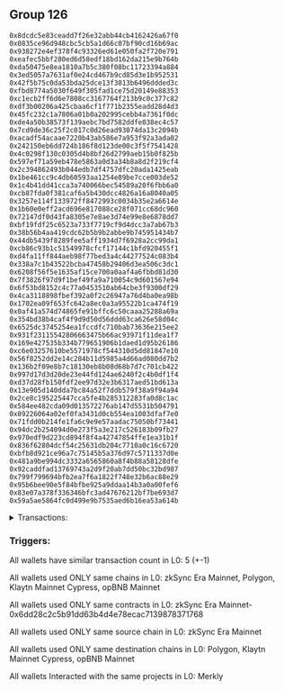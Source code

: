 ## Group 126

```0xffc724d9ed052a768087c819324f9bad46d793a8
0x8dcdc5e83ceadd7f26e32abb44cb4162426a67f0
0x0835ce96d948cbc5cb5a1d66c07bf90cd16b69ac
0x938272e4ef378f4c93326ed61e050fa2f720e791
0xeafec5bbf280ed6d58edf18bd162da215e9b764b
0xda50475e8ea1810a7b5c380f08bc11723394a884
0x3ed5057a7631af0e24cd467b9cd85d3e1b952531
0x42f5b75c0da53bda25dce13f3813b6496ddded3c
0xfbd8774a5030f649f305fad1ce75d20149e88353
0xc1ecb2ff6d6e7808cc3167764f213b9c0c377c82
0xdf3b00206a425cbaa6cf1f771b2355eadd28d4d3
0x45fc232c1a7806a01b0a202995cebb4a7361f0dc
0xde4a50b38573f139aebc7bd7582ddfe038ec4c57
0x7cd9de36c25f2c017c0d26ead93074da13c2094b
0xacadf54acaae7220b43ab586e7a953f92a3ada02
0x242150eb6dd724b186f8d123de00c3f5f7541428
0x4c0298f130c0305d4b8bf26d2799aeb15b0f825b
0x597ef71a59eb478e5863a0d3a34b8a8d2f219cf4
0x2c394862493b044edb7df4757dfc20ada1425eab
0x1be461cc9c4db60593aa1254e89be7cce003de52
0x1c4b41dd41cca3a740066bec54589a20f6fbb6a0
0xcb87fda0f381caf6a5b430dcc4826a16a8040a05
0x3257e114f133972ff8472993c0034b35e2a6614e
0x1b60e0eff2acd696e817088ce28f071cc68dc960
0x72147df0d43fa8305e7e8ae3d74e99e8e6878dd7
0xbf19fdf25c6523a733f7719cf9d4dcc3a7ab67b3
0x38b56b4aa419cdc62b5b9b2abbe9b745951434b7
0x44db5439f8289fee5aff1934d7f6928a2cc99da1
0xcb86c93b1c51549978cfcf17144c1bfd920455f1
0xd4fa11ff844aeb98f77bed3a4c44277524c083b4
0x338a7c1b43522bcba47458b29406d3ea506c3dc1
0x6208f56f5e1635af15ce700a0aaf4a6fbbd81d30
0x7f3826f97d9f1bef49fa9a710054c9d601567e94
0x6f53bd8152c4c77a0453510ab64cbe3f9300df29
0x4ca3118898fbef392a0f2c26947a76d4ba0ea98b
0x1702ea09f653fc642a8ec0a3a95522b1ca474f19
0x0af41a574d74865fe91bffc6c50caaa25288a69a
0x354bd38b4caf4f9d9d50d56ddd63ca626e58d04c
0x6525dc3745254ea1fccdfc710bab73636e215ee2
0x931f23115542806663475b66ac93971f11dea1f7
0x169e427535b334b779651906b1daed1d95b26186
0xc6e03257610be5571978cf544310d5dd81847e10
0x56f8252dd2e14c284b11d5985a4d66ad080dd7b2
0x136b2f09e8b7c18130eb8b08d68b7d7c701cb422
0x997d17d3d20de23e44fd124ae6240f2c4b0df1f4
0xd37d28fb150fdf2ee97d32e3b6317aed51bd613a
0x13e905d140dda7bc84a52f7ddb579f38a9f94a94
0x2ce8c195225447cca5fe4b285312283fa0d8c1ac
0x584ee482cda09d013572276ab147d5531b504791
0x89226064a02ef0fa3431d0cb554ea1003dfaf7e0
0x71fdd0b214fe1fa6c9e9e57aadac75050bf73441
0x94dc2b254094d0e273f5a3e217c526183b09fb27
0x970edf9d223cd894f8f4a42747854ffe1ea31b1f
0x836f62804dcf54c25631db204c7710a0c16c6720
0xbfb8d921ce96a7c75145b5a376d97c5711337d0e
0x481a9be994dc3332a6565860a8f4b88a58128dfe
0x92caddfad13769743a2d9f20ab7dd50bc32bd987
0x799f799694bfb2ea7f6a1822f748e32b6ac88e29
0x95b6bee90e5f84bfbe925a9ddaa14b3a0a00fef6
0x83e07a378f336346bfc3ad47676212bf7be693d7
0x59a5ae5864fc0d499e9b7535aed6b16ea53a614b
```
<details>
<summary>Transactions:</summary>

Hashes: 

Wallet: 0xffc724d9ed052a768087c819324f9bad46d793a8

       Hash: 0xcdf5d2f8bb22b8cd16c3b30c68d44e2544a300662af79d54d60d70e25d29f6aa
         - source chain: zkSync Era Mainnet
         - destination chain: Polygon
         - project: Merkly
         - contract: 0x6dd28c2c5b91dd63b4d4e78ecac7139878371768
       Hash: 0xced6f0275a07d98aca523d626eb4be2e3f7629143a47bb921f7974f67a2cc24c
         - source chain: zkSync Era Mainnet
         - destination chain: Klaytn Mainnet Cypress
         - project: Merkly
         - contract: 0x6dd28c2c5b91dd63b4d4e78ecac7139878371768
       Hash: 0xf1e69ea85b3c109652f6a416993164ccfd657ef9f454d2b6bec034aaa910f7ae
         - source chain: zkSync Era Mainnet
         - destination chain: opBNB Mainnet
         - project: Merkly
         - contract: 0x6dd28c2c5b91dd63b4d4e78ecac7139878371768
       Hash: 0xa30e28c2a821958eede0c94d1899e3678622e8845b04bf7d86ccd973e48764fe
         - source chain: zkSync Era Mainnet
         - destination chain: Polygon
         - project: Merkly
         - contract: 0x6dd28c2c5b91dd63b4d4e78ecac7139878371768
       Hash: 0xb479171c9b824eecddbd3238c26e06087594eab585ee29a809b3f6074609c2f1
         - source chain: zkSync Era Mainnet
         - destination chain: Klaytn Mainnet Cypress
         - project: Merkly
         - contract: 0x6dd28c2c5b91dd63b4d4e78ecac7139878371768
Wallet: 0x8dcdc5e83ceadd7f26e32abb44cb4162426a67f0

       Hash:0xf3e40f4d16778131291d0bcacbf90abbb96e29b691334afec7fe6ea89b887031
         - source chain: zkSync Era Mainnet
         - destination chain: Polygon
         - project: Merkly
         - contract: 0x6dd28c2c5b91dd63b4d4e78ecac7139878371768
       Hash:0x4222ad7545f699e6c7b53e0d403da7fb6ad308008eb6205689dce046b53087a2
         - source chain: zkSync Era Mainnet
         - destination chain: Klaytn Mainnet Cypress
         - project: Merkly
         - contract: 0x6dd28c2c5b91dd63b4d4e78ecac7139878371768
       Hash:0x4a484f78f693cf26e49cbeb1d43822f69d1085837c315f5842a5a2a2af55a11b
         - source chain: zkSync Era Mainnet
         - destination chain: opBNB Mainnet
         - project: Merkly
         - contract: 0x6dd28c2c5b91dd63b4d4e78ecac7139878371768
       Hash:0xf7c4b29d229d5192317f09b987ad5bbe9f10237bdda80edbc34203fe01de0fb1
         - source chain: zkSync Era Mainnet
         - destination chain: Polygon
         - project: Merkly
         - contract: 0x6dd28c2c5b91dd63b4d4e78ecac7139878371768
       Hash:0x8813c94a102b0c14480f24b3de0bf80f3d84737479d52b1b98c3d6ef39b3dfd0
         - source chain: zkSync Era Mainnet
         - destination chain: Klaytn Mainnet Cypress
         - project: Merkly
         - contract: 0x6dd28c2c5b91dd63b4d4e78ecac7139878371768
Wallet: 0x0835ce96d948cbc5cb5a1d66c07bf90cd16b69ac

       Hash:0x8f0e203385b985de4f7d3ab8869372ab320c25dfcea715d421b58fa86466335a
         - source chain: zkSync Era Mainnet
         - destination chain: Polygon
         - project: Merkly
         - contract: 0x6dd28c2c5b91dd63b4d4e78ecac7139878371768
       Hash:0x4d4043a959dda2f595a33d4b6e8c7b5e6854b06aebfa6c6fd95a2fa1fc4af4fc
         - source chain: zkSync Era Mainnet
         - destination chain: Klaytn Mainnet Cypress
         - project: Merkly
         - contract: 0x6dd28c2c5b91dd63b4d4e78ecac7139878371768
       Hash:0xbbedf91a2218f58e5c5c672528c10b90de86c0d3599fc801874f0ea02f813d35
         - source chain: zkSync Era Mainnet
         - destination chain: opBNB Mainnet
         - project: Merkly
         - contract: 0x6dd28c2c5b91dd63b4d4e78ecac7139878371768
       Hash:0x4a8b53d327608fe4093e370ac67f1a8a52821467a9a5724ba0948819aa9f3349
         - source chain: zkSync Era Mainnet
         - destination chain: Polygon
         - project: Merkly
         - contract: 0x6dd28c2c5b91dd63b4d4e78ecac7139878371768
       Hash:0xc310dbe15b0e0168e414f5393e5e103ad374604717fd107a4418c01c4495664c
         - source chain: zkSync Era Mainnet
         - destination chain: Klaytn Mainnet Cypress
         - project: Merkly
         - contract: 0x6dd28c2c5b91dd63b4d4e78ecac7139878371768
Wallet: 0x938272e4ef378f4c93326ed61e050fa2f720e791

       Hash:0xdf5a84969a2b08593b49cb27b3c781d9c8c2b9fbccc893925a5341a9f2b79446
         - source chain: zkSync Era Mainnet
         - destination chain: Polygon
         - project: Merkly
         - contract: 0x6dd28c2c5b91dd63b4d4e78ecac7139878371768
       Hash:0xd80f645c7097cb549b99fc52cc9e3363d1c09b83d0aa023074a3ac8c2872d89b
         - source chain: zkSync Era Mainnet
         - destination chain: Klaytn Mainnet Cypress
         - project: Merkly
         - contract: 0x6dd28c2c5b91dd63b4d4e78ecac7139878371768
       Hash:0x242fdcfe86afd36b501dd218cb83edfbb26d318ac50a791879dcb1bd1e151154
         - source chain: zkSync Era Mainnet
         - destination chain: opBNB Mainnet
         - project: Merkly
         - contract: 0x6dd28c2c5b91dd63b4d4e78ecac7139878371768
       Hash:0xe08bf9e414fc341d1c201690fe6673fa1dd3cb9f0b0b7f079cd6c4e5fc9c8fb2
         - source chain: zkSync Era Mainnet
         - destination chain: Polygon
         - project: Merkly
         - contract: 0x6dd28c2c5b91dd63b4d4e78ecac7139878371768
       Hash:0xf80d54fc3969c6bee15416da5955d234f3eae30ed9ddb07d3bc0fd3e51c788e1
         - source chain: zkSync Era Mainnet
         - destination chain: Klaytn Mainnet Cypress
         - project: Merkly
         - contract: 0x6dd28c2c5b91dd63b4d4e78ecac7139878371768
Wallet: 0xeafec5bbf280ed6d58edf18bd162da215e9b764b

       Hash:0x95e06a9b18a0163647f93facbf3477ddae62be1935dfaa5275bdbaa777fa910a
         - source chain: zkSync Era Mainnet
         - destination chain: Polygon
         - project: Merkly
         - contract: 0x6dd28c2c5b91dd63b4d4e78ecac7139878371768
       Hash:0x6b63201c232e34a6e5062bb4e0b83b010edaca193c277cd9fa93dbca7425e35e
         - source chain: zkSync Era Mainnet
         - destination chain: Klaytn Mainnet Cypress
         - project: Merkly
         - contract: 0x6dd28c2c5b91dd63b4d4e78ecac7139878371768
       Hash:0x1e442a81b6329404376c8c723492750aadfd539eeadd9cb7527c8b05888dc8b8
         - source chain: zkSync Era Mainnet
         - destination chain: opBNB Mainnet
         - project: Merkly
         - contract: 0x6dd28c2c5b91dd63b4d4e78ecac7139878371768
       Hash:0xfbf085e530b8150b782daf800ff10339d2d612ec8a29929b18be1baebea4cd91
         - source chain: zkSync Era Mainnet
         - destination chain: Polygon
         - project: Merkly
         - contract: 0x6dd28c2c5b91dd63b4d4e78ecac7139878371768
       Hash:0x676317b4f57fc00a4ea8cfc8bbba6e2396e3cde709408cbf198538df016f59d5
         - source chain: zkSync Era Mainnet
         - destination chain: Klaytn Mainnet Cypress
         - project: Merkly
         - contract: 0x6dd28c2c5b91dd63b4d4e78ecac7139878371768
Wallet: 0xda50475e8ea1810a7b5c380f08bc11723394a884

       Hash:0xa940fbeef40994c2858ab60cc71289f05f57d9a44a56984505608de48f5b206e
         - source chain: zkSync Era Mainnet
         - destination chain: Polygon
         - project: Merkly
         - contract: 0x6dd28c2c5b91dd63b4d4e78ecac7139878371768
       Hash:0x2f013532e6cdd14499341ac8fd647ac22fad12148a60731224ce6d703f2a7617
         - source chain: zkSync Era Mainnet
         - destination chain: Klaytn Mainnet Cypress
         - project: Merkly
         - contract: 0x6dd28c2c5b91dd63b4d4e78ecac7139878371768
       Hash:0xc3526ae1804785390002052bede575ca8ec1cc62e371efe81f98dbbd5d20aa87
         - source chain: zkSync Era Mainnet
         - destination chain: opBNB Mainnet
         - project: Merkly
         - contract: 0x6dd28c2c5b91dd63b4d4e78ecac7139878371768
       Hash:0x5213cc52f102d9b822f3debe626b9ed174438c8ca9765deb7372f99c06f8288f
         - source chain: zkSync Era Mainnet
         - destination chain: Polygon
         - project: Merkly
         - contract: 0x6dd28c2c5b91dd63b4d4e78ecac7139878371768
       Hash:0x0c66d4e2366c107cb9051fb3ccd995e7d2f8467357c0207d7ee4c386d55123d2
         - source chain: zkSync Era Mainnet
         - destination chain: Klaytn Mainnet Cypress
         - project: Merkly
         - contract: 0x6dd28c2c5b91dd63b4d4e78ecac7139878371768
Wallet: 0x3ed5057a7631af0e24cd467b9cd85d3e1b952531

       Hash:0x4aa275d3e7f9e498740af9e9e8ebe2043e6288e113e24d68c76cc246a5268553
         - source chain: zkSync Era Mainnet
         - destination chain: Polygon
         - project: Merkly
         - contract: 0x6dd28c2c5b91dd63b4d4e78ecac7139878371768
       Hash:0x73df4dbaf3ec4bfa196fded8cd6f92d182deab636937d67a99164080f027748b
         - source chain: zkSync Era Mainnet
         - destination chain: Klaytn Mainnet Cypress
         - project: Merkly
         - contract: 0x6dd28c2c5b91dd63b4d4e78ecac7139878371768
       Hash:0x69507578a086a91581bff87a5fced23b3e5baa63821c0632ce2dc27b4be7ed3f
         - source chain: zkSync Era Mainnet
         - destination chain: opBNB Mainnet
         - project: Merkly
         - contract: 0x6dd28c2c5b91dd63b4d4e78ecac7139878371768
       Hash:0x0a8222ff3cdcbe19fa1a1d713282b8ebe5771dd6ae902486ecb66b109a9c74f7
         - source chain: zkSync Era Mainnet
         - destination chain: Polygon
         - project: Merkly
         - contract: 0x6dd28c2c5b91dd63b4d4e78ecac7139878371768
       Hash:0xcbd167f952091dba8029154e8d4acb61858df5b64855790f6b76cdeef68f05bd
         - source chain: zkSync Era Mainnet
         - destination chain: Klaytn Mainnet Cypress
         - project: Merkly
         - contract: 0x6dd28c2c5b91dd63b4d4e78ecac7139878371768
Wallet: 0x42f5b75c0da53bda25dce13f3813b6496ddded3c

       Hash:0xe1941440ebf07c6a306c8810a33099f7f1424ef31aa4c09316da20e7d3deb9f8
         - source chain: zkSync Era Mainnet
         - destination chain: Polygon
         - project: Merkly
         - contract: 0x6dd28c2c5b91dd63b4d4e78ecac7139878371768
       Hash:0x3abfb4607aec01965483f606e9d6eb65a17153480228ad34ca3b12165200e5fb
         - source chain: zkSync Era Mainnet
         - destination chain: Klaytn Mainnet Cypress
         - project: Merkly
         - contract: 0x6dd28c2c5b91dd63b4d4e78ecac7139878371768
       Hash:0xbe506bd75ee28c4b27eb073db456b46a1949bb907a775a27250ddbd206c3bde7
         - source chain: zkSync Era Mainnet
         - destination chain: opBNB Mainnet
         - project: Merkly
         - contract: 0x6dd28c2c5b91dd63b4d4e78ecac7139878371768
       Hash:0x80468f47999ff57b130accc6f076ff73a6c61cfb445980762c6b2e84583ac5c1
         - source chain: zkSync Era Mainnet
         - destination chain: Polygon
         - project: Merkly
         - contract: 0x6dd28c2c5b91dd63b4d4e78ecac7139878371768
       Hash:0x0d80fa680d7b0b6749189975f44acf88037960b9d33298d819633715b69f4a41
         - source chain: zkSync Era Mainnet
         - destination chain: Klaytn Mainnet Cypress
         - project: Merkly
         - contract: 0x6dd28c2c5b91dd63b4d4e78ecac7139878371768
Wallet: 0xfbd8774a5030f649f305fad1ce75d20149e88353

       Hash:0x52371f81a618506a5166458ea4d2411334185af832a5204e114b08dc0ac75708
         - source chain: zkSync Era Mainnet
         - destination chain: Polygon
         - project: Merkly
         - contract: 0x6dd28c2c5b91dd63b4d4e78ecac7139878371768
       Hash:0xd63d0026cf4fa6543fc9cec205dac9deea35810d45eb329d5c0bf5a02f591415
         - source chain: zkSync Era Mainnet
         - destination chain: Klaytn Mainnet Cypress
         - project: Merkly
         - contract: 0x6dd28c2c5b91dd63b4d4e78ecac7139878371768
       Hash:0x0b0e04d9319e12acdbcd414f407452f6a7c9dde63f18dd8e51f7ccf5228f8972
         - source chain: zkSync Era Mainnet
         - destination chain: opBNB Mainnet
         - project: Merkly
         - contract: 0x6dd28c2c5b91dd63b4d4e78ecac7139878371768
       Hash:0xf808eb94a7ba5eab0d0cebd2e707881fd74864ac3b6b77c4d4680d013f2dd82d
         - source chain: zkSync Era Mainnet
         - destination chain: Polygon
         - project: Merkly
         - contract: 0x6dd28c2c5b91dd63b4d4e78ecac7139878371768
       Hash:0xacbfd485f2a63c680239f890cf6cabf7ef58e107fea8795af70717ca11db26ee
         - source chain: zkSync Era Mainnet
         - destination chain: Klaytn Mainnet Cypress
         - project: Merkly
         - contract: 0x6dd28c2c5b91dd63b4d4e78ecac7139878371768
Wallet: 0xc1ecb2ff6d6e7808cc3167764f213b9c0c377c82

       Hash:0x544fc678050fe63aea13a7aeceac12df89601276698c179d682f620869822154
         - source chain: zkSync Era Mainnet
         - destination chain: Polygon
         - project: Merkly
         - contract: 0x6dd28c2c5b91dd63b4d4e78ecac7139878371768
       Hash:0xcb27fd4513d9a4fc35a48498eb0eab53d489ee7abb368dc8397b2330555a93cb
         - source chain: zkSync Era Mainnet
         - destination chain: Klaytn Mainnet Cypress
         - project: Merkly
         - contract: 0x6dd28c2c5b91dd63b4d4e78ecac7139878371768
       Hash:0x2aab68b146f50d12ac73f7240a859a16348ee162fcc845ec84ec1d840df01051
         - source chain: zkSync Era Mainnet
         - destination chain: opBNB Mainnet
         - project: Merkly
         - contract: 0x6dd28c2c5b91dd63b4d4e78ecac7139878371768
       Hash:0x2e1e8847b0575656a59034d82310a0ce5be69513171359c268c466a1ad45a4f7
         - source chain: zkSync Era Mainnet
         - destination chain: Polygon
         - project: Merkly
         - contract: 0x6dd28c2c5b91dd63b4d4e78ecac7139878371768
       Hash:0x1af4cf6df2ffe96ad130d3cefc79445e35bc8110debc585eabdeeef11083140f
         - source chain: zkSync Era Mainnet
         - destination chain: Klaytn Mainnet Cypress
         - project: Merkly
         - contract: 0x6dd28c2c5b91dd63b4d4e78ecac7139878371768
Wallet: 0xdf3b00206a425cbaa6cf1f771b2355eadd28d4d3

       Hash:0x42cc27f7efda21144e813497b06df3de7746ff272fa1bc853699308010828ec6
         - source chain: zkSync Era Mainnet
         - destination chain: Polygon
         - project: Merkly
         - contract: 0x6dd28c2c5b91dd63b4d4e78ecac7139878371768
       Hash:0x9fc17e5239bd4a49374d4b5681a87f362e42c6683b085cb064426d54b05fb244
         - source chain: zkSync Era Mainnet
         - destination chain: Klaytn Mainnet Cypress
         - project: Merkly
         - contract: 0x6dd28c2c5b91dd63b4d4e78ecac7139878371768
       Hash:0x2fcfc813a257e85c0c88aa5f5f45d3186668b2dcf6072b0629ae90ddb36cdaa3
         - source chain: zkSync Era Mainnet
         - destination chain: opBNB Mainnet
         - project: Merkly
         - contract: 0x6dd28c2c5b91dd63b4d4e78ecac7139878371768
       Hash:0xd4cbf41919491a90f5ff6798fea7b29807ab18c835e22361e6babeac5661e027
         - source chain: zkSync Era Mainnet
         - destination chain: Polygon
         - project: Merkly
         - contract: 0x6dd28c2c5b91dd63b4d4e78ecac7139878371768
       Hash:0x1c438af496968fcaca3bddc320c32cfcc7cbdb9afbfddd5c294242bb2c008a4e
         - source chain: zkSync Era Mainnet
         - destination chain: Klaytn Mainnet Cypress
         - project: Merkly
         - contract: 0x6dd28c2c5b91dd63b4d4e78ecac7139878371768
Wallet: 0x45fc232c1a7806a01b0a202995cebb4a7361f0dc

       Hash:0x217181ff8b4c11f598f651f3a37dc6db2535c43ca22ba6f0818029041da3d251
         - source chain: zkSync Era Mainnet
         - destination chain: Polygon
         - project: Merkly
         - contract: 0x6dd28c2c5b91dd63b4d4e78ecac7139878371768
       Hash:0x94dd2b5f1950f3042262e02774e29eab5b42175fcf7126527a1aed0b089e6bb3
         - source chain: zkSync Era Mainnet
         - destination chain: Klaytn Mainnet Cypress
         - project: Merkly
         - contract: 0x6dd28c2c5b91dd63b4d4e78ecac7139878371768
       Hash:0xb922fed5955ac2e3de6aa4192d9d919b4e3da51acf80e0e82c032a1ff824bc1d
         - source chain: zkSync Era Mainnet
         - destination chain: opBNB Mainnet
         - project: Merkly
         - contract: 0x6dd28c2c5b91dd63b4d4e78ecac7139878371768
       Hash:0x580243442470221d7a1486d67f022538194f9dba9cb68c26166673319da13c84
         - source chain: zkSync Era Mainnet
         - destination chain: Polygon
         - project: Merkly
         - contract: 0x6dd28c2c5b91dd63b4d4e78ecac7139878371768
       Hash:0x391de4ce6944f96c07cc2d91e9a8c191a22d880715e89e6faded91ac1a6767bd
         - source chain: zkSync Era Mainnet
         - destination chain: Klaytn Mainnet Cypress
         - project: Merkly
         - contract: 0x6dd28c2c5b91dd63b4d4e78ecac7139878371768
Wallet: 0xde4a50b38573f139aebc7bd7582ddfe038ec4c57

       Hash:0x861db017a0f6e9450f9c244b27994d80bcedb20032da9938b6dcc5595a68010c
         - source chain: zkSync Era Mainnet
         - destination chain: Polygon
         - project: Merkly
         - contract: 0x6dd28c2c5b91dd63b4d4e78ecac7139878371768
       Hash:0x744cf5e57d3022ad55490a429efa6b1a02363fe37c5a318876ad1b9d43b598d2
         - source chain: zkSync Era Mainnet
         - destination chain: Klaytn Mainnet Cypress
         - project: Merkly
         - contract: 0x6dd28c2c5b91dd63b4d4e78ecac7139878371768
       Hash:0x1fbbadba9d6302fe52ad7716c12946bfb441c277d1d3341d3e054b6f043f7b9d
         - source chain: zkSync Era Mainnet
         - destination chain: opBNB Mainnet
         - project: Merkly
         - contract: 0x6dd28c2c5b91dd63b4d4e78ecac7139878371768
       Hash:0x101afe21d4f6400b7f696925fca2b59d9a5bd44fbe62d0984a79c0b12d63ee26
         - source chain: zkSync Era Mainnet
         - destination chain: Polygon
         - project: Merkly
         - contract: 0x6dd28c2c5b91dd63b4d4e78ecac7139878371768
       Hash:0x20b74d27df11f9a824d07db4e97d122f05d5dab754653376d762a05524f74ab5
         - source chain: zkSync Era Mainnet
         - destination chain: Klaytn Mainnet Cypress
         - project: Merkly
         - contract: 0x6dd28c2c5b91dd63b4d4e78ecac7139878371768
Wallet: 0x7cd9de36c25f2c017c0d26ead93074da13c2094b

       Hash:0xd2d074e4b1ef47cac383338c6bd9be4f40dd8a582fb4c03bbf3b8c41158c541a
         - source chain: zkSync Era Mainnet
         - destination chain: Polygon
         - project: Merkly
         - contract: 0x6dd28c2c5b91dd63b4d4e78ecac7139878371768
       Hash:0x639394ed307e07f0b09e97070d59b8cfc5646d8308c876f6d74a2d06a5a51caf
         - source chain: zkSync Era Mainnet
         - destination chain: Klaytn Mainnet Cypress
         - project: Merkly
         - contract: 0x6dd28c2c5b91dd63b4d4e78ecac7139878371768
       Hash:0x6ad0eddb6d5da128b9094e9fc1e06ba1a7bd13992278b6dbecf613248472ef36
         - source chain: zkSync Era Mainnet
         - destination chain: opBNB Mainnet
         - project: Merkly
         - contract: 0x6dd28c2c5b91dd63b4d4e78ecac7139878371768
       Hash:0xcf64ed07f099b7a7c4801c40f19931ffa091ebe9d356d0f0e7fd37b80cb8168e
         - source chain: zkSync Era Mainnet
         - destination chain: Polygon
         - project: Merkly
         - contract: 0x6dd28c2c5b91dd63b4d4e78ecac7139878371768
       Hash:0x023c24e8abf6e5c6645a2d8f64a582216240ea53610af69cab1f8d805d38def8
         - source chain: zkSync Era Mainnet
         - destination chain: Klaytn Mainnet Cypress
         - project: Merkly
         - contract: 0x6dd28c2c5b91dd63b4d4e78ecac7139878371768
Wallet: 0xacadf54acaae7220b43ab586e7a953f92a3ada02

       Hash:0x1bb8cfd22376d2ac73ffee4a8f0c8a6cc1385ff9194f12ca2b10b19c106a83c2
         - source chain: zkSync Era Mainnet
         - destination chain: Polygon
         - project: Merkly
         - contract: 0x6dd28c2c5b91dd63b4d4e78ecac7139878371768
       Hash:0xd3cf56cd5061307d32a745ead79670e6bdb9a949dd0750e8a158af3b3e1b1f35
         - source chain: zkSync Era Mainnet
         - destination chain: Klaytn Mainnet Cypress
         - project: Merkly
         - contract: 0x6dd28c2c5b91dd63b4d4e78ecac7139878371768
       Hash:0xe8917ee97fc65233e6fba64b685dfd30f1ca7f5ff9632170bd57e18d9d907dec
         - source chain: zkSync Era Mainnet
         - destination chain: opBNB Mainnet
         - project: Merkly
         - contract: 0x6dd28c2c5b91dd63b4d4e78ecac7139878371768
       Hash:0x04972b1cc95ffa96a9cc009f05b23cfb783fcea43ac597b424769109c1ac3d53
         - source chain: zkSync Era Mainnet
         - destination chain: Polygon
         - project: Merkly
         - contract: 0x6dd28c2c5b91dd63b4d4e78ecac7139878371768
       Hash:0x5c8f2abf0fe21bb6ae19bb1cc0941fc39f37dc0fee7a408b02cbb50105211054
         - source chain: zkSync Era Mainnet
         - destination chain: Klaytn Mainnet Cypress
         - project: Merkly
         - contract: 0x6dd28c2c5b91dd63b4d4e78ecac7139878371768
Wallet: 0x242150eb6dd724b186f8d123de00c3f5f7541428

       Hash:0x4810f4fdfe2f44f7d99eab25905d5a2daaf941e48d35cf8746e7dd7a79b98820
         - source chain: zkSync Era Mainnet
         - destination chain: Polygon
         - project: Merkly
         - contract: 0x6dd28c2c5b91dd63b4d4e78ecac7139878371768
       Hash:0x56f6d1552879d41cbf4676ce47b296a604b88cc384211e7b1a13bd57966f5fa7
         - source chain: zkSync Era Mainnet
         - destination chain: Klaytn Mainnet Cypress
         - project: Merkly
         - contract: 0x6dd28c2c5b91dd63b4d4e78ecac7139878371768
       Hash:0x95d534e7f4dcf16427287a252e93dfd85cc376d4c59b512d56bba3e10dae81b0
         - source chain: zkSync Era Mainnet
         - destination chain: opBNB Mainnet
         - project: Merkly
         - contract: 0x6dd28c2c5b91dd63b4d4e78ecac7139878371768
       Hash:0x81d0e9bd5fade4ef968b51c803177ebb805316d10cff3928be77360edcb01793
         - source chain: zkSync Era Mainnet
         - destination chain: Polygon
         - project: Merkly
         - contract: 0x6dd28c2c5b91dd63b4d4e78ecac7139878371768
       Hash:0x20a8bbb8f59e61978814a90108e205dd37339d124fdad355d0eb41c8e0e666c4
         - source chain: zkSync Era Mainnet
         - destination chain: Klaytn Mainnet Cypress
         - project: Merkly
         - contract: 0x6dd28c2c5b91dd63b4d4e78ecac7139878371768
Wallet: 0x4c0298f130c0305d4b8bf26d2799aeb15b0f825b

       Hash:0xe7c8212fec96cb317ab3635664ad19aeb48f64c8815e2353a3e20b11b28b9cf6
         - source chain: zkSync Era Mainnet
         - destination chain: Polygon
         - project: Merkly
         - contract: 0x6dd28c2c5b91dd63b4d4e78ecac7139878371768
       Hash:0xbf90597015d6b5b17c4bff7167c2bd7c1bfd1a807e484ee2a3bfdbf3edddc3dc
         - source chain: zkSync Era Mainnet
         - destination chain: Klaytn Mainnet Cypress
         - project: Merkly
         - contract: 0x6dd28c2c5b91dd63b4d4e78ecac7139878371768
       Hash:0x8070cba7d8d37dd76c89c3b6b0bb5e2042a5036128a08ee98bd719ed79e0b126
         - source chain: zkSync Era Mainnet
         - destination chain: opBNB Mainnet
         - project: Merkly
         - contract: 0x6dd28c2c5b91dd63b4d4e78ecac7139878371768
       Hash:0x9583174054187e41cc19123e281b9d9e82b69c5cc3ca7bb8391319b9d4fff915
         - source chain: zkSync Era Mainnet
         - destination chain: Polygon
         - project: Merkly
         - contract: 0x6dd28c2c5b91dd63b4d4e78ecac7139878371768
       Hash:0x26605073c07a9e28b9587101284ce704314a61c51f1d96e3fe77b3fa7d6aae41
         - source chain: zkSync Era Mainnet
         - destination chain: Klaytn Mainnet Cypress
         - project: Merkly
         - contract: 0x6dd28c2c5b91dd63b4d4e78ecac7139878371768
Wallet: 0x597ef71a59eb478e5863a0d3a34b8a8d2f219cf4

       Hash:0x44b61ba2e7827e4bdf69a31d1d86ae8ce9267ca8ac4fed106505bde946efa5a9
         - source chain: zkSync Era Mainnet
         - destination chain: Polygon
         - project: Merkly
         - contract: 0x6dd28c2c5b91dd63b4d4e78ecac7139878371768
       Hash:0x6c541204df42b2bb09fc11efb27bfed97285bfe0cda4e5801c10c27346599532
         - source chain: zkSync Era Mainnet
         - destination chain: Klaytn Mainnet Cypress
         - project: Merkly
         - contract: 0x6dd28c2c5b91dd63b4d4e78ecac7139878371768
       Hash:0xc337fcd9dcdd62e3c474aa0f77cd19d595d07807d565714e2cd4707388feea75
         - source chain: zkSync Era Mainnet
         - destination chain: opBNB Mainnet
         - project: Merkly
         - contract: 0x6dd28c2c5b91dd63b4d4e78ecac7139878371768
       Hash:0xfbdb4ceece922a3359b1ccf1b867d77179be3be46c705f535fd5c32689b07eb7
         - source chain: zkSync Era Mainnet
         - destination chain: Polygon
         - project: Merkly
         - contract: 0x6dd28c2c5b91dd63b4d4e78ecac7139878371768
       Hash:0x98f5e30c54c0f3fe2a5e27b6f18c68f2457663a9e1f8ef27b47c70a4e9cca8d3
         - source chain: zkSync Era Mainnet
         - destination chain: Klaytn Mainnet Cypress
         - project: Merkly
         - contract: 0x6dd28c2c5b91dd63b4d4e78ecac7139878371768
Wallet: 0x2c394862493b044edb7df4757dfc20ada1425eab

       Hash:0x2c7fd86a5a3037b4e378038ab0816d0329786fd78e92f3410130bafe86ec86a2
         - source chain: zkSync Era Mainnet
         - destination chain: Polygon
         - project: Merkly
         - contract: 0x6dd28c2c5b91dd63b4d4e78ecac7139878371768
       Hash:0x94a957fdcd397d99ca225a0c15763edd875d0c38bc6ff40ab47fb524abb992d7
         - source chain: zkSync Era Mainnet
         - destination chain: Klaytn Mainnet Cypress
         - project: Merkly
         - contract: 0x6dd28c2c5b91dd63b4d4e78ecac7139878371768
       Hash:0xce2f3eef11c523fa31d964eab27c6b267086ecba82e6d58b138f3cc78fc12adc
         - source chain: zkSync Era Mainnet
         - destination chain: opBNB Mainnet
         - project: Merkly
         - contract: 0x6dd28c2c5b91dd63b4d4e78ecac7139878371768
       Hash:0xd069a5ad661826b4f9cdd370891e4a6fa95b311948935767f0c71bad5c5e36ea
         - source chain: zkSync Era Mainnet
         - destination chain: Polygon
         - project: Merkly
         - contract: 0x6dd28c2c5b91dd63b4d4e78ecac7139878371768
       Hash:0xa0a36687c2721143b335a9445f1e8bf6a6eaa45ae7d5373d91222b1dbcaf65f9
         - source chain: zkSync Era Mainnet
         - destination chain: Klaytn Mainnet Cypress
         - project: Merkly
         - contract: 0x6dd28c2c5b91dd63b4d4e78ecac7139878371768
Wallet: 0x1be461cc9c4db60593aa1254e89be7cce003de52

       Hash:0xee42e8e0bce202485f3a8c982bdd55d02702a0dc7b7c2ea313967cd557eaf55a
         - source chain: zkSync Era Mainnet
         - destination chain: Polygon
         - project: Merkly
         - contract: 0x6dd28c2c5b91dd63b4d4e78ecac7139878371768
       Hash:0xcdd0bef908c4c8f5a4d482a4836a5d3ff45f5a9591abd84355dd9b1194cf2a6f
         - source chain: zkSync Era Mainnet
         - destination chain: Klaytn Mainnet Cypress
         - project: Merkly
         - contract: 0x6dd28c2c5b91dd63b4d4e78ecac7139878371768
       Hash:0x3b7e05967eab40e791a6d2f616232f2afe10121a9f301d26db6d9593913917cf
         - source chain: zkSync Era Mainnet
         - destination chain: opBNB Mainnet
         - project: Merkly
         - contract: 0x6dd28c2c5b91dd63b4d4e78ecac7139878371768
       Hash:0x878f599c76bbd7d70685dd597e8a92b30216baf91d341ef175874af432cc4257
         - source chain: zkSync Era Mainnet
         - destination chain: Polygon
         - project: Merkly
         - contract: 0x6dd28c2c5b91dd63b4d4e78ecac7139878371768
       Hash:0x2c41d76964b4ee6907572c3e98f722ebd916b399343c814959c239e5e4a33310
         - source chain: zkSync Era Mainnet
         - destination chain: Klaytn Mainnet Cypress
         - project: Merkly
         - contract: 0x6dd28c2c5b91dd63b4d4e78ecac7139878371768
Wallet: 0x1c4b41dd41cca3a740066bec54589a20f6fbb6a0

       Hash:0x4dcfe62b1f977723cb006122bd9b64b64dd71c1e6eefe99625d7e27b59c5f7f2
         - source chain: zkSync Era Mainnet
         - destination chain: Polygon
         - project: Merkly
         - contract: 0x6dd28c2c5b91dd63b4d4e78ecac7139878371768
       Hash:0x292c9ec03e02a3581b806f6d269e5bb5641b53e1515fbe3cb9d1865c44f68941
         - source chain: zkSync Era Mainnet
         - destination chain: Klaytn Mainnet Cypress
         - project: Merkly
         - contract: 0x6dd28c2c5b91dd63b4d4e78ecac7139878371768
       Hash:0xe0dad3aeb15dd069053ac36160e88f6c00a44c48ed297409ed54373523b10428
         - source chain: zkSync Era Mainnet
         - destination chain: opBNB Mainnet
         - project: Merkly
         - contract: 0x6dd28c2c5b91dd63b4d4e78ecac7139878371768
       Hash:0x2898889ea04924c4f3b6936d8e4aa4d41b7db42079e2568ca654b1f1339c7c7f
         - source chain: zkSync Era Mainnet
         - destination chain: Polygon
         - project: Merkly
         - contract: 0x6dd28c2c5b91dd63b4d4e78ecac7139878371768
       Hash:0x71ed94954fb422180858b2d081ea45b015a7678c55a2188121325c51068d363f
         - source chain: zkSync Era Mainnet
         - destination chain: Klaytn Mainnet Cypress
         - project: Merkly
         - contract: 0x6dd28c2c5b91dd63b4d4e78ecac7139878371768
Wallet: 0xcb87fda0f381caf6a5b430dcc4826a16a8040a05

       Hash:0x6f8622f4052f8ae13c4d836b575cf12aa77f0012c283d01817ab8526cf81e71e
         - source chain: zkSync Era Mainnet
         - destination chain: Polygon
         - project: Merkly
         - contract: 0x6dd28c2c5b91dd63b4d4e78ecac7139878371768
       Hash:0xb598e34fcaf2757123f0c64b2db4fd2234f02e0913d9edf8279c7fb70f355266
         - source chain: zkSync Era Mainnet
         - destination chain: Klaytn Mainnet Cypress
         - project: Merkly
         - contract: 0x6dd28c2c5b91dd63b4d4e78ecac7139878371768
       Hash:0x780c0a24e8db8d25091a92dd5706636b27b748f59d78679a438aa72c77a9b9d6
         - source chain: zkSync Era Mainnet
         - destination chain: opBNB Mainnet
         - project: Merkly
         - contract: 0x6dd28c2c5b91dd63b4d4e78ecac7139878371768
       Hash:0x7a097e55b7105264e906c1627799b09a09094e46c539150f55b3d3ae3e045f82
         - source chain: zkSync Era Mainnet
         - destination chain: Polygon
         - project: Merkly
         - contract: 0x6dd28c2c5b91dd63b4d4e78ecac7139878371768
       Hash:0x5c6b5e3b1a649122bbcd62f6e0192ca3152b5c21e9d3594d22bc95421d7f94e9
         - source chain: zkSync Era Mainnet
         - destination chain: Klaytn Mainnet Cypress
         - project: Merkly
         - contract: 0x6dd28c2c5b91dd63b4d4e78ecac7139878371768
Wallet: 0x3257e114f133972ff8472993c0034b35e2a6614e

       Hash:0x15fe853f7c777c825c595f8c5a02a8927ae278c2711990c39794570f56e5a809
         - source chain: zkSync Era Mainnet
         - destination chain: Polygon
         - project: Merkly
         - contract: 0x6dd28c2c5b91dd63b4d4e78ecac7139878371768
       Hash:0xed9810e734f0cf9406757ead49e2efdd4d44c82758be710724e4d7b6217a0f8a
         - source chain: zkSync Era Mainnet
         - destination chain: Klaytn Mainnet Cypress
         - project: Merkly
         - contract: 0x6dd28c2c5b91dd63b4d4e78ecac7139878371768
       Hash:0xf4c111d2c86643e4fe392bd936bfadcbed043c913d592833f62af31dc65a6dc7
         - source chain: zkSync Era Mainnet
         - destination chain: opBNB Mainnet
         - project: Merkly
         - contract: 0x6dd28c2c5b91dd63b4d4e78ecac7139878371768
       Hash:0x72d6a7c15f6d52f90f9e28419325037e2d73fa7ef2c8e09b6ebcf1a4c6e102e9
         - source chain: zkSync Era Mainnet
         - destination chain: Polygon
         - project: Merkly
         - contract: 0x6dd28c2c5b91dd63b4d4e78ecac7139878371768
       Hash:0x16ce61400ada8ef13d4018442ec52a1f8780b6c7912861a6b7438739a64be87a
         - source chain: zkSync Era Mainnet
         - destination chain: Klaytn Mainnet Cypress
         - project: Merkly
         - contract: 0x6dd28c2c5b91dd63b4d4e78ecac7139878371768
Wallet: 0x1b60e0eff2acd696e817088ce28f071cc68dc960

       Hash:0xc7213966c87667f0a296c76f3f255d3c52368477bda45ba8a63c1003e86bf609
         - source chain: zkSync Era Mainnet
         - destination chain: Polygon
         - project: Merkly
         - contract: 0x6dd28c2c5b91dd63b4d4e78ecac7139878371768
       Hash:0xc99f6164804e74fe2910f34908c60523e146e7c7b5d673fbd097464a5ac5c015
         - source chain: zkSync Era Mainnet
         - destination chain: Klaytn Mainnet Cypress
         - project: Merkly
         - contract: 0x6dd28c2c5b91dd63b4d4e78ecac7139878371768
       Hash:0xa6eaffc64f87209eadeed3cc19aad3a6f3d9877c1f541519584235cb1e33a88d
         - source chain: zkSync Era Mainnet
         - destination chain: opBNB Mainnet
         - project: Merkly
         - contract: 0x6dd28c2c5b91dd63b4d4e78ecac7139878371768
       Hash:0x70ef9a52b27e831ce2fd0664de9e3e7b4ddd04a7688d52956342b97405472675
         - source chain: zkSync Era Mainnet
         - destination chain: Polygon
         - project: Merkly
         - contract: 0x6dd28c2c5b91dd63b4d4e78ecac7139878371768
       Hash:0xd7bc8bb14c2ab1886506d9ee0076ccfa2d48e87f0a41c383a923453b52bb382b
         - source chain: zkSync Era Mainnet
         - destination chain: Klaytn Mainnet Cypress
         - project: Merkly
         - contract: 0x6dd28c2c5b91dd63b4d4e78ecac7139878371768
Wallet: 0x72147df0d43fa8305e7e8ae3d74e99e8e6878dd7

       Hash:0xf0355a4aa357da2395997c846185ffaa2ef65a3ffd6d836269ba92ed62a2b38b
         - source chain: zkSync Era Mainnet
         - destination chain: Polygon
         - project: Merkly
         - contract: 0x6dd28c2c5b91dd63b4d4e78ecac7139878371768
       Hash:0xcc4b8489a7b717d9a670b856a8e1451a412696be3c2cba40a13380d07dfff4f8
         - source chain: zkSync Era Mainnet
         - destination chain: Klaytn Mainnet Cypress
         - project: Merkly
         - contract: 0x6dd28c2c5b91dd63b4d4e78ecac7139878371768
       Hash:0x712bae867ec7e591ca99b942c5ae778189a010eae9d266eed4e8787a08c8eeaf
         - source chain: zkSync Era Mainnet
         - destination chain: opBNB Mainnet
         - project: Merkly
         - contract: 0x6dd28c2c5b91dd63b4d4e78ecac7139878371768
       Hash:0x20cf14017c4e0e318a524afbabcf91537ea7dda1bf43780d4b1949071c4d2fef
         - source chain: zkSync Era Mainnet
         - destination chain: Polygon
         - project: Merkly
         - contract: 0x6dd28c2c5b91dd63b4d4e78ecac7139878371768
       Hash:0x033f3faa15c3cf294b19e1aceb68cfc1b5718fce244c779dddb0a4b803a88f8b
         - source chain: zkSync Era Mainnet
         - destination chain: Klaytn Mainnet Cypress
         - project: Merkly
         - contract: 0x6dd28c2c5b91dd63b4d4e78ecac7139878371768
Wallet: 0xbf19fdf25c6523a733f7719cf9d4dcc3a7ab67b3

       Hash:0x0503ce5b806869cbca0248b6d24a1f963e39b109ac7a4455e162956c00cc54f9
         - source chain: zkSync Era Mainnet
         - destination chain: Polygon
         - project: Merkly
         - contract: 0x6dd28c2c5b91dd63b4d4e78ecac7139878371768
       Hash:0x1ee4f74eee9903b53196c287ce294a4c663a3adf40e0e6f882c2275c988fc0a5
         - source chain: zkSync Era Mainnet
         - destination chain: Klaytn Mainnet Cypress
         - project: Merkly
         - contract: 0x6dd28c2c5b91dd63b4d4e78ecac7139878371768
       Hash:0x04dae269ba575557c69df0250465b81c1c140e13949a2dca6f3e5f632926373d
         - source chain: zkSync Era Mainnet
         - destination chain: opBNB Mainnet
         - project: Merkly
         - contract: 0x6dd28c2c5b91dd63b4d4e78ecac7139878371768
       Hash:0xc0e84b6aa9a3c180b32592271c42440ab94c73bec3fcb85a791f7cb1c0139db4
         - source chain: zkSync Era Mainnet
         - destination chain: Polygon
         - project: Merkly
         - contract: 0x6dd28c2c5b91dd63b4d4e78ecac7139878371768
       Hash:0x2f84c0705dacb92b673495b48017846d1d56f25555810698eb19a41707f4ab81
         - source chain: zkSync Era Mainnet
         - destination chain: Klaytn Mainnet Cypress
         - project: Merkly
         - contract: 0x6dd28c2c5b91dd63b4d4e78ecac7139878371768
Wallet: 0x38b56b4aa419cdc62b5b9b2abbe9b745951434b7

       Hash:0x3cc4ad2c590d5e7a30b46b570f5103af64c0bec716fd25d38ee550e9b0550d43
         - source chain: zkSync Era Mainnet
         - destination chain: Polygon
         - project: Merkly
         - contract: 0x6dd28c2c5b91dd63b4d4e78ecac7139878371768
       Hash:0x90fafc30d7f6d0d96647d29eee971ee408dbc0e29e89502d30fe7d4a48695a21
         - source chain: zkSync Era Mainnet
         - destination chain: Klaytn Mainnet Cypress
         - project: Merkly
         - contract: 0x6dd28c2c5b91dd63b4d4e78ecac7139878371768
       Hash:0x9a7198f206ee5ce1ca92afc85a67ca8c3921333e33f58bdaa35238d029c8a8af
         - source chain: zkSync Era Mainnet
         - destination chain: opBNB Mainnet
         - project: Merkly
         - contract: 0x6dd28c2c5b91dd63b4d4e78ecac7139878371768
       Hash:0x3b73fbb9704180745a2d9093d514fc9bf4b240f43ba3f2e4de784614ae0a49c8
         - source chain: zkSync Era Mainnet
         - destination chain: Polygon
         - project: Merkly
         - contract: 0x6dd28c2c5b91dd63b4d4e78ecac7139878371768
       Hash:0x38fc9ac77270aff33616dfd8c5c53e8fa4187b6ec04610963de1e7acd660552b
         - source chain: zkSync Era Mainnet
         - destination chain: Klaytn Mainnet Cypress
         - project: Merkly
         - contract: 0x6dd28c2c5b91dd63b4d4e78ecac7139878371768
Wallet: 0x44db5439f8289fee5aff1934d7f6928a2cc99da1

       Hash:0x6ed3e93b6bce8a8fb41bdae00d511b2ce905a217f2e4be4e67070d0fd15662a5
         - source chain: zkSync Era Mainnet
         - destination chain: Polygon
         - project: Merkly
         - contract: 0x6dd28c2c5b91dd63b4d4e78ecac7139878371768
       Hash:0x6c13c87da5898be02eb6f586a4f0a0c28c6d6f86c51c47ea5ab0aa00b310fc05
         - source chain: zkSync Era Mainnet
         - destination chain: Klaytn Mainnet Cypress
         - project: Merkly
         - contract: 0x6dd28c2c5b91dd63b4d4e78ecac7139878371768
       Hash:0xcac45fff0c2fb370a9e9d0406a30e02bf9fc7ccd784af0e46a4dfe0a52de7a56
         - source chain: zkSync Era Mainnet
         - destination chain: opBNB Mainnet
         - project: Merkly
         - contract: 0x6dd28c2c5b91dd63b4d4e78ecac7139878371768
       Hash:0x2b3cbce4446e51d42bc4f274169ca4004c2ee509802ac83302fc9513d5c2d6b6
         - source chain: zkSync Era Mainnet
         - destination chain: Polygon
         - project: Merkly
         - contract: 0x6dd28c2c5b91dd63b4d4e78ecac7139878371768
       Hash:0x493d1b8ce5adeb4a63dc5549890c1e6cc3123bf8cd1764d7479d7a4d0b01815d
         - source chain: zkSync Era Mainnet
         - destination chain: Klaytn Mainnet Cypress
         - project: Merkly
         - contract: 0x6dd28c2c5b91dd63b4d4e78ecac7139878371768
Wallet: 0xcb86c93b1c51549978cfcf17144c1bfd920455f1

       Hash:0xbf01903b932e7ba27b942749724aa0f7751ee34c5a8e6d9ce9711db4312609d1
         - source chain: zkSync Era Mainnet
         - destination chain: Polygon
         - project: Merkly
         - contract: 0x6dd28c2c5b91dd63b4d4e78ecac7139878371768
       Hash:0x81591ede426caf9bf3da0c4407cd5f67ce98ccf7b439b2d8eabd4bc5b4dab569
         - source chain: zkSync Era Mainnet
         - destination chain: Klaytn Mainnet Cypress
         - project: Merkly
         - contract: 0x6dd28c2c5b91dd63b4d4e78ecac7139878371768
       Hash:0x888b366fc4640d90ba3f452a6f69ea25d656ec304fdca68b61e5ad04f5597952
         - source chain: zkSync Era Mainnet
         - destination chain: opBNB Mainnet
         - project: Merkly
         - contract: 0x6dd28c2c5b91dd63b4d4e78ecac7139878371768
       Hash:0x50cad0870aa2a7dbc87ebf4481cdf17ba128c6220e8dd28a76e23c0d525376dd
         - source chain: zkSync Era Mainnet
         - destination chain: Polygon
         - project: Merkly
         - contract: 0x6dd28c2c5b91dd63b4d4e78ecac7139878371768
       Hash:0x1267223f0c25e64b6acb258144f9b13220865b3252621c5bba56518d05c7c8b6
         - source chain: zkSync Era Mainnet
         - destination chain: Klaytn Mainnet Cypress
         - project: Merkly
         - contract: 0x6dd28c2c5b91dd63b4d4e78ecac7139878371768
Wallet: 0xd4fa11ff844aeb98f77bed3a4c44277524c083b4

       Hash:0x2eefa5e8ad678cfc01906c38ff1c23d13ed96707a9d86716d042ca464c2cbc93
         - source chain: zkSync Era Mainnet
         - destination chain: Polygon
         - project: Merkly
         - contract: 0x6dd28c2c5b91dd63b4d4e78ecac7139878371768
       Hash:0xb96c2f49a2ed0167315c09748ebf3a8e9463c72f1792a003505612b44911a3ff
         - source chain: zkSync Era Mainnet
         - destination chain: Klaytn Mainnet Cypress
         - project: Merkly
         - contract: 0x6dd28c2c5b91dd63b4d4e78ecac7139878371768
       Hash:0xca6042d2840d29f71a0be138ac2e5c86a32b171a983a48fffdd14086e0efa7b6
         - source chain: zkSync Era Mainnet
         - destination chain: opBNB Mainnet
         - project: Merkly
         - contract: 0x6dd28c2c5b91dd63b4d4e78ecac7139878371768
       Hash:0xdfe65b3e8f0256024a5d5dd6fe768c49340868698b1a3de22aa1f33937f9373a
         - source chain: zkSync Era Mainnet
         - destination chain: Polygon
         - project: Merkly
         - contract: 0x6dd28c2c5b91dd63b4d4e78ecac7139878371768
       Hash:0xbe0ba37b81f2543a93a95c886ff46c4fb584a127d5d8e8ea7b981e8b1a15c735
         - source chain: zkSync Era Mainnet
         - destination chain: Klaytn Mainnet Cypress
         - project: Merkly
         - contract: 0x6dd28c2c5b91dd63b4d4e78ecac7139878371768
Wallet: 0x338a7c1b43522bcba47458b29406d3ea506c3dc1

       Hash:0x16ff8ea5977a9fe15f21ebdb1df517efec862f91efc75b4a7311d4922d330164
         - source chain: zkSync Era Mainnet
         - destination chain: Polygon
         - project: Merkly
         - contract: 0x6dd28c2c5b91dd63b4d4e78ecac7139878371768
       Hash:0x59e1a3e6090cfc04c8d0a53c10d939569842e9d59f093b5ad93241a66d9c408e
         - source chain: zkSync Era Mainnet
         - destination chain: Klaytn Mainnet Cypress
         - project: Merkly
         - contract: 0x6dd28c2c5b91dd63b4d4e78ecac7139878371768
       Hash:0x6b56116a4c5dacaf23c385ad2ffb0943f972fbaf5b258ae28f62598b68b3e30a
         - source chain: zkSync Era Mainnet
         - destination chain: opBNB Mainnet
         - project: Merkly
         - contract: 0x6dd28c2c5b91dd63b4d4e78ecac7139878371768
       Hash:0x5ec45215e9a786671c554fe3f41b494c9ff3c71cd930673ad6d3ecf2c069b227
         - source chain: zkSync Era Mainnet
         - destination chain: Polygon
         - project: Merkly
         - contract: 0x6dd28c2c5b91dd63b4d4e78ecac7139878371768
       Hash:0x4f326a587a90fa6ffeb9added40c9d49069eb0b216c3d762bd72ff5db8d651fa
         - source chain: zkSync Era Mainnet
         - destination chain: Klaytn Mainnet Cypress
         - project: Merkly
         - contract: 0x6dd28c2c5b91dd63b4d4e78ecac7139878371768
Wallet: 0x6208f56f5e1635af15ce700a0aaf4a6fbbd81d30

       Hash:0x9524819e97a50197611de2465f800c3f207f8ac9a3b187fda8aa3949c31b1573
         - source chain: zkSync Era Mainnet
         - destination chain: Polygon
         - project: Merkly
         - contract: 0x6dd28c2c5b91dd63b4d4e78ecac7139878371768
       Hash:0x86ebc0051eca703322631062416fdec3e454939fd005a874228fcbbd62585bf4
         - source chain: zkSync Era Mainnet
         - destination chain: Klaytn Mainnet Cypress
         - project: Merkly
         - contract: 0x6dd28c2c5b91dd63b4d4e78ecac7139878371768
       Hash:0x4bf42b4032a8806ea2096b9140646bfd66ff73d586fc5b0b81fb47c7c50e10f4
         - source chain: zkSync Era Mainnet
         - destination chain: opBNB Mainnet
         - project: Merkly
         - contract: 0x6dd28c2c5b91dd63b4d4e78ecac7139878371768
       Hash:0xe1d7c97037b9cab2e7845d7190852043ca3c77c12295c98000d499e28c2e8acd
         - source chain: zkSync Era Mainnet
         - destination chain: Polygon
         - project: Merkly
         - contract: 0x6dd28c2c5b91dd63b4d4e78ecac7139878371768
       Hash:0x1a28e5c350f5f9f1b58b925a1e0d6a27579bd7a692dbef695a1c7336319f66f5
         - source chain: zkSync Era Mainnet
         - destination chain: Klaytn Mainnet Cypress
         - project: Merkly
         - contract: 0x6dd28c2c5b91dd63b4d4e78ecac7139878371768
Wallet: 0x7f3826f97d9f1bef49fa9a710054c9d601567e94

       Hash:0xa53d717526619444215187d40d95ee7bf3dd9556c5c18fee878e1a451e9a997a
         - source chain: zkSync Era Mainnet
         - destination chain: Polygon
         - project: Merkly
         - contract: 0x6dd28c2c5b91dd63b4d4e78ecac7139878371768
       Hash:0xc5b7a0762fa57a0e180c9f024ec808e7c317322df0c9aa8270ecc3b92e9a0950
         - source chain: zkSync Era Mainnet
         - destination chain: Klaytn Mainnet Cypress
         - project: Merkly
         - contract: 0x6dd28c2c5b91dd63b4d4e78ecac7139878371768
       Hash:0xf3680e26a1109bd1eed84ae9cb3a3eecb7daa73c9fd817cd7de532e5b0dda372
         - source chain: zkSync Era Mainnet
         - destination chain: opBNB Mainnet
         - project: Merkly
         - contract: 0x6dd28c2c5b91dd63b4d4e78ecac7139878371768
       Hash:0xf3ab86ffa5042595f2392584c9fec3e14a76121f83e72827660b5430e99867ed
         - source chain: zkSync Era Mainnet
         - destination chain: Polygon
         - project: Merkly
         - contract: 0x6dd28c2c5b91dd63b4d4e78ecac7139878371768
       Hash:0x561cf4c6c11d07b395e6467ba484e7e2a9fa3bcb377d6b6bce1e1efee02d5230
         - source chain: zkSync Era Mainnet
         - destination chain: Klaytn Mainnet Cypress
         - project: Merkly
         - contract: 0x6dd28c2c5b91dd63b4d4e78ecac7139878371768
Wallet: 0x6f53bd8152c4c77a0453510ab64cbe3f9300df29

       Hash:0xe19688398304092676fe2d5c2014cf631220ada8c2637211dada7057eda05017
         - source chain: zkSync Era Mainnet
         - destination chain: Polygon
         - project: Merkly
         - contract: 0x6dd28c2c5b91dd63b4d4e78ecac7139878371768
       Hash:0xc8be36a66b8637fd5023b8942f5c27263b74b835c5f0cfc2a4e76f46daed9ae9
         - source chain: zkSync Era Mainnet
         - destination chain: Klaytn Mainnet Cypress
         - project: Merkly
         - contract: 0x6dd28c2c5b91dd63b4d4e78ecac7139878371768
       Hash:0x445488e5b8974770590dda36fd3376e96b35e267a7781aab924ba70eb9f3ca82
         - source chain: zkSync Era Mainnet
         - destination chain: opBNB Mainnet
         - project: Merkly
         - contract: 0x6dd28c2c5b91dd63b4d4e78ecac7139878371768
       Hash:0xe265773f295996402adf42d498dc42ce32b4650602e522326d525467f4c61ad4
         - source chain: zkSync Era Mainnet
         - destination chain: Polygon
         - project: Merkly
         - contract: 0x6dd28c2c5b91dd63b4d4e78ecac7139878371768
       Hash:0xeaac259c2840627d687101a958661562dc79d7494808c3448696b9bda86c1009
         - source chain: zkSync Era Mainnet
         - destination chain: Klaytn Mainnet Cypress
         - project: Merkly
         - contract: 0x6dd28c2c5b91dd63b4d4e78ecac7139878371768
Wallet: 0x4ca3118898fbef392a0f2c26947a76d4ba0ea98b

       Hash:0x01070bc7f83fd1690b0568dce63fd18868f39dddfa9ed2211a67092540184776
         - source chain: zkSync Era Mainnet
         - destination chain: Polygon
         - project: Merkly
         - contract: 0x6dd28c2c5b91dd63b4d4e78ecac7139878371768
       Hash:0x821ef4a5a9b2f38014dfd254564730aff2c96a1de152ecfe4abda55ef05d69d6
         - source chain: zkSync Era Mainnet
         - destination chain: Klaytn Mainnet Cypress
         - project: Merkly
         - contract: 0x6dd28c2c5b91dd63b4d4e78ecac7139878371768
       Hash:0x1683210bd64876effceb2c3d4100ada08b56d627feb59eb00f93a961e4b5abd8
         - source chain: zkSync Era Mainnet
         - destination chain: opBNB Mainnet
         - project: Merkly
         - contract: 0x6dd28c2c5b91dd63b4d4e78ecac7139878371768
       Hash:0x0e109d8dece2f14ee680623024d298083d9a9ef8c4123bd7bd660398be6a3a87
         - source chain: zkSync Era Mainnet
         - destination chain: Polygon
         - project: Merkly
         - contract: 0x6dd28c2c5b91dd63b4d4e78ecac7139878371768
       Hash:0x4c67762c116bf49daf334d58c5579c07e9ad2d796de59f8ce52659e17334537d
         - source chain: zkSync Era Mainnet
         - destination chain: Klaytn Mainnet Cypress
         - project: Merkly
         - contract: 0x6dd28c2c5b91dd63b4d4e78ecac7139878371768
Wallet: 0x1702ea09f653fc642a8ec0a3a95522b1ca474f19

       Hash:0x026a1f23a4f9f7a9472597966c1b28a85d6bef25c808c3eaf2e7948992e06d2d
         - source chain: zkSync Era Mainnet
         - destination chain: Polygon
         - project: Merkly
         - contract: 0x6dd28c2c5b91dd63b4d4e78ecac7139878371768
       Hash:0xf6ab360cbea6f379a3f6ab5a1ce0dc9a5268d1fd54415571400fabb325eb8633
         - source chain: zkSync Era Mainnet
         - destination chain: Klaytn Mainnet Cypress
         - project: Merkly
         - contract: 0x6dd28c2c5b91dd63b4d4e78ecac7139878371768
       Hash:0x48cbe9cccee21e737db34efcc6724cfb1aaba227f0a3f5406c8e8a08f0a6ccd4
         - source chain: zkSync Era Mainnet
         - destination chain: opBNB Mainnet
         - project: Merkly
         - contract: 0x6dd28c2c5b91dd63b4d4e78ecac7139878371768
       Hash:0x46e499c8d8dbf8ea806ac14a504547f9be34b798a12bb6110cff91f53526096a
         - source chain: zkSync Era Mainnet
         - destination chain: Polygon
         - project: Merkly
         - contract: 0x6dd28c2c5b91dd63b4d4e78ecac7139878371768
       Hash:0xff4d26f72d04362f029f196d6ac951f7d205570582acf5d4da19a3df13079503
         - source chain: zkSync Era Mainnet
         - destination chain: Klaytn Mainnet Cypress
         - project: Merkly
         - contract: 0x6dd28c2c5b91dd63b4d4e78ecac7139878371768
Wallet: 0x0af41a574d74865fe91bffc6c50caaa25288a69a

       Hash:0x3eeb6797a40839d8d79927e1ae67570fdfb6944892e8d9cf0a93f5c185d42e1a
         - source chain: zkSync Era Mainnet
         - destination chain: Polygon
         - project: Merkly
         - contract: 0x6dd28c2c5b91dd63b4d4e78ecac7139878371768
       Hash:0x71bcfea6618e1b746e7efd4901a761a77d4caa0c51cb07d8d277452db4626721
         - source chain: zkSync Era Mainnet
         - destination chain: Klaytn Mainnet Cypress
         - project: Merkly
         - contract: 0x6dd28c2c5b91dd63b4d4e78ecac7139878371768
       Hash:0xf92f456c7af0ef21ce0dc30238846a5e6812668b145c257f228b1aa85550856f
         - source chain: zkSync Era Mainnet
         - destination chain: opBNB Mainnet
         - project: Merkly
         - contract: 0x6dd28c2c5b91dd63b4d4e78ecac7139878371768
       Hash:0xc1f9d96a6470419fe6a04c3ea1c10ece0d363ae867ccd75a406add5f7a397f52
         - source chain: zkSync Era Mainnet
         - destination chain: Polygon
         - project: Merkly
         - contract: 0x6dd28c2c5b91dd63b4d4e78ecac7139878371768
       Hash:0xfb340853ee6521e5acfab89f2f041a2e9d4aba6024d84e803e28c38218c1cbf6
         - source chain: zkSync Era Mainnet
         - destination chain: Klaytn Mainnet Cypress
         - project: Merkly
         - contract: 0x6dd28c2c5b91dd63b4d4e78ecac7139878371768
Wallet: 0x354bd38b4caf4f9d9d50d56ddd63ca626e58d04c

       Hash:0x20bbb4bd33c0b0821dcc660be8a6e5a8fed64658948c6cea2ab51f96b16c27b5
         - source chain: zkSync Era Mainnet
         - destination chain: Polygon
         - project: Merkly
         - contract: 0x6dd28c2c5b91dd63b4d4e78ecac7139878371768
       Hash:0x8ce6b218771f62c87b97b8078e975ddf15acb1086500bda1aeaec035627fa103
         - source chain: zkSync Era Mainnet
         - destination chain: Klaytn Mainnet Cypress
         - project: Merkly
         - contract: 0x6dd28c2c5b91dd63b4d4e78ecac7139878371768
       Hash:0xa317e44c57b3ab5eae34c1cd985df0fd8f72331f648ff4d42b789853ba3ffac7
         - source chain: zkSync Era Mainnet
         - destination chain: opBNB Mainnet
         - project: Merkly
         - contract: 0x6dd28c2c5b91dd63b4d4e78ecac7139878371768
       Hash:0xeac17ae174824d77fcb8e5958a9acb39e42d59470561dbc95c5c5713500e5ef9
         - source chain: zkSync Era Mainnet
         - destination chain: Polygon
         - project: Merkly
         - contract: 0x6dd28c2c5b91dd63b4d4e78ecac7139878371768
       Hash:0x9a38e9b91441a725974f550418d76a5d828e1b77ec69adde9ec3edb2c31a832a
         - source chain: zkSync Era Mainnet
         - destination chain: Klaytn Mainnet Cypress
         - project: Merkly
         - contract: 0x6dd28c2c5b91dd63b4d4e78ecac7139878371768
Wallet: 0x6525dc3745254ea1fccdfc710bab73636e215ee2

       Hash:0x0d28297cd92ede3d3a703341f2ee712910dd14a1dc8a39450d84135d0d04f186
         - source chain: zkSync Era Mainnet
         - destination chain: Polygon
         - project: Merkly
         - contract: 0x6dd28c2c5b91dd63b4d4e78ecac7139878371768
       Hash:0x54875f1645e16f4593bb009df7b5bd20573891251c136a0b43057aa6249db7ef
         - source chain: zkSync Era Mainnet
         - destination chain: Klaytn Mainnet Cypress
         - project: Merkly
         - contract: 0x6dd28c2c5b91dd63b4d4e78ecac7139878371768
       Hash:0x51e324aa6c6fd30c1d1aa16b98175146662933a35089842f8ef99674d23a701f
         - source chain: zkSync Era Mainnet
         - destination chain: opBNB Mainnet
         - project: Merkly
         - contract: 0x6dd28c2c5b91dd63b4d4e78ecac7139878371768
       Hash:0xc0c024d07835aaeddb0e56fa39dd593e4ab7f1f64721665d2a27491f4119503d
         - source chain: zkSync Era Mainnet
         - destination chain: Polygon
         - project: Merkly
         - contract: 0x6dd28c2c5b91dd63b4d4e78ecac7139878371768
       Hash:0x7e54f04c0930b0e899194f516ffe303c44a3d227f1d8f43c79e69c05768ed0d4
         - source chain: zkSync Era Mainnet
         - destination chain: Klaytn Mainnet Cypress
         - project: Merkly
         - contract: 0x6dd28c2c5b91dd63b4d4e78ecac7139878371768
Wallet: 0x931f23115542806663475b66ac93971f11dea1f7

       Hash:0xb88308c70fe23974320462f42d9cdf9800bd2ae20e46a9038cdcf7d8e7968f8a
         - source chain: zkSync Era Mainnet
         - destination chain: Polygon
         - project: Merkly
         - contract: 0x6dd28c2c5b91dd63b4d4e78ecac7139878371768
       Hash:0x529a7a39ffa8768eaf030e2d4dc131062d81c74900118ef48c76ef40392cead6
         - source chain: zkSync Era Mainnet
         - destination chain: Klaytn Mainnet Cypress
         - project: Merkly
         - contract: 0x6dd28c2c5b91dd63b4d4e78ecac7139878371768
       Hash:0xce9781ecc57fbd1711b8ac534dcfb7d0bf44774a455bbf45e68f4490f8b176c9
         - source chain: zkSync Era Mainnet
         - destination chain: opBNB Mainnet
         - project: Merkly
         - contract: 0x6dd28c2c5b91dd63b4d4e78ecac7139878371768
       Hash:0x0bae803343af93f2342d081749fce39eed7c9a3199b267ee09d125b3bae2894b
         - source chain: zkSync Era Mainnet
         - destination chain: Polygon
         - project: Merkly
         - contract: 0x6dd28c2c5b91dd63b4d4e78ecac7139878371768
       Hash:0x3fe44ea23ca343aeedd120d9801001f27cc0c2b8856a28ce922ab57bfe542318
         - source chain: zkSync Era Mainnet
         - destination chain: Klaytn Mainnet Cypress
         - project: Merkly
         - contract: 0x6dd28c2c5b91dd63b4d4e78ecac7139878371768
Wallet: 0x169e427535b334b779651906b1daed1d95b26186

       Hash:0x87a0adcbf6c993b44d16d8277d9047f3c0e1f3f8e2af0ef59e110d4139bf2208
         - source chain: zkSync Era Mainnet
         - destination chain: Polygon
         - project: Merkly
         - contract: 0x6dd28c2c5b91dd63b4d4e78ecac7139878371768
       Hash:0xa3e1b6857cd30a9fd8536ea9fab768ac7a3f122f71ff9709c2d352caa848b66d
         - source chain: zkSync Era Mainnet
         - destination chain: Klaytn Mainnet Cypress
         - project: Merkly
         - contract: 0x6dd28c2c5b91dd63b4d4e78ecac7139878371768
       Hash:0xc619d047dd80f00a1edae9d12b5b2814b343df5d687f7eefbe45f7f4b6915077
         - source chain: zkSync Era Mainnet
         - destination chain: opBNB Mainnet
         - project: Merkly
         - contract: 0x6dd28c2c5b91dd63b4d4e78ecac7139878371768
       Hash:0xb271e3aad397f5b7f7e2f2f0954cdb329c6d23e8fbd4c7cfac1a922d80c8007f
         - source chain: zkSync Era Mainnet
         - destination chain: Polygon
         - project: Merkly
         - contract: 0x6dd28c2c5b91dd63b4d4e78ecac7139878371768
       Hash:0xe2a09dea926655bb70139eef99eda0af3a219bf863dbf84018e6147e62c0af0e
         - source chain: zkSync Era Mainnet
         - destination chain: Klaytn Mainnet Cypress
         - project: Merkly
         - contract: 0x6dd28c2c5b91dd63b4d4e78ecac7139878371768
Wallet: 0xc6e03257610be5571978cf544310d5dd81847e10

       Hash:0xb63590ecb24a2e774516d9798fe5a987a779e87f1044ac219c0f59904b90b847
         - source chain: zkSync Era Mainnet
         - destination chain: Polygon
         - project: Merkly
         - contract: 0x6dd28c2c5b91dd63b4d4e78ecac7139878371768
       Hash:0x31032cb45f3868c05d84c9afc1590b1ef6d77fe233d4917ca3151b05f7061468
         - source chain: zkSync Era Mainnet
         - destination chain: Klaytn Mainnet Cypress
         - project: Merkly
         - contract: 0x6dd28c2c5b91dd63b4d4e78ecac7139878371768
       Hash:0x7ec7d72cbee9887482cc224a5ba63afa9672da25802c817f9e3f1479accce908
         - source chain: zkSync Era Mainnet
         - destination chain: opBNB Mainnet
         - project: Merkly
         - contract: 0x6dd28c2c5b91dd63b4d4e78ecac7139878371768
       Hash:0xcdff2bb9d1352580ca602ca8bc5c222f69e5e635194eba71945fcb2da4ee1fc9
         - source chain: zkSync Era Mainnet
         - destination chain: Polygon
         - project: Merkly
         - contract: 0x6dd28c2c5b91dd63b4d4e78ecac7139878371768
       Hash:0x9afa0eddaa706482ae1d4f2aca560d1197f8d3e1a3d44522a2c930464ad78d71
         - source chain: zkSync Era Mainnet
         - destination chain: Klaytn Mainnet Cypress
         - project: Merkly
         - contract: 0x6dd28c2c5b91dd63b4d4e78ecac7139878371768
Wallet: 0x56f8252dd2e14c284b11d5985a4d66ad080dd7b2

       Hash:0xaa6a41286c0a74e97688daeb816a2399e336e51d6259ccbd2cbdf3cbea46d5f1
         - source chain: zkSync Era Mainnet
         - destination chain: Polygon
         - project: Merkly
         - contract: 0x6dd28c2c5b91dd63b4d4e78ecac7139878371768
       Hash:0x10da328d6735b7c1f22612c2b97336f0dc10267fcc3e1168c97e803d26e65556
         - source chain: zkSync Era Mainnet
         - destination chain: Klaytn Mainnet Cypress
         - project: Merkly
         - contract: 0x6dd28c2c5b91dd63b4d4e78ecac7139878371768
       Hash:0x19b703e27162f493ca7272410b0455347a202fb7a337b66d1b0921f0b70815c4
         - source chain: zkSync Era Mainnet
         - destination chain: opBNB Mainnet
         - project: Merkly
         - contract: 0x6dd28c2c5b91dd63b4d4e78ecac7139878371768
       Hash:0xb6962598620bd60f2ad06a1537821053eaf4c11288281179aef1adadbdeedfe9
         - source chain: zkSync Era Mainnet
         - destination chain: Polygon
         - project: Merkly
         - contract: 0x6dd28c2c5b91dd63b4d4e78ecac7139878371768
       Hash:0x49076e78d2fabff245058ac3f159a212bb0443a52e1e6f8c68cd5a6d41aeca6f
         - source chain: zkSync Era Mainnet
         - destination chain: Klaytn Mainnet Cypress
         - project: Merkly
         - contract: 0x6dd28c2c5b91dd63b4d4e78ecac7139878371768
Wallet: 0x136b2f09e8b7c18130eb8b08d68b7d7c701cb422

       Hash:0x6ddedd468161ea48af73133baaee9eab771abf1c35fb797aa0df8e734088b9f2
         - source chain: zkSync Era Mainnet
         - destination chain: Polygon
         - project: Merkly
         - contract: 0x6dd28c2c5b91dd63b4d4e78ecac7139878371768
       Hash:0x17a7b23e951264449d7e83ff1280020e53731965c74a33c975ebbe05c97ca0aa
         - source chain: zkSync Era Mainnet
         - destination chain: Klaytn Mainnet Cypress
         - project: Merkly
         - contract: 0x6dd28c2c5b91dd63b4d4e78ecac7139878371768
       Hash:0x0f2ef4911ceee64eaa40373b555afc43a3c58da9e8eaf5b3659177460b849a7a
         - source chain: zkSync Era Mainnet
         - destination chain: opBNB Mainnet
         - project: Merkly
         - contract: 0x6dd28c2c5b91dd63b4d4e78ecac7139878371768
       Hash:0x7e9d8cc9d330ff8a4df57d3c18204716987fa5adc46dece85bbdd7798700eee5
         - source chain: zkSync Era Mainnet
         - destination chain: Polygon
         - project: Merkly
         - contract: 0x6dd28c2c5b91dd63b4d4e78ecac7139878371768
       Hash:0x847bf3d16bf57081e5545264952ae04d9c76b491cfc16ad017768e9ee1b109be
         - source chain: zkSync Era Mainnet
         - destination chain: Klaytn Mainnet Cypress
         - project: Merkly
         - contract: 0x6dd28c2c5b91dd63b4d4e78ecac7139878371768
Wallet: 0x997d17d3d20de23e44fd124ae6240f2c4b0df1f4

       Hash:0xe9f76b38f783abdddae596c7b99bbabc6ba1db26f56662ba8db13ec14f2a5574
         - source chain: zkSync Era Mainnet
         - destination chain: Polygon
         - project: Merkly
         - contract: 0x6dd28c2c5b91dd63b4d4e78ecac7139878371768
       Hash:0x9ffe4a67025a859b9f3be48f4bcba042e578736b0fa845f360e6576c8ef9a229
         - source chain: zkSync Era Mainnet
         - destination chain: Klaytn Mainnet Cypress
         - project: Merkly
         - contract: 0x6dd28c2c5b91dd63b4d4e78ecac7139878371768
       Hash:0xdaa12267aa0097813e0e2d43f84aab7934eefc0917b81c0947b60f7baeb1f305
         - source chain: zkSync Era Mainnet
         - destination chain: opBNB Mainnet
         - project: Merkly
         - contract: 0x6dd28c2c5b91dd63b4d4e78ecac7139878371768
       Hash:0xbb61ef5fec48290833f3a76a7bbeb6742eee704c6d80aac182b7874119ea9c23
         - source chain: zkSync Era Mainnet
         - destination chain: Polygon
         - project: Merkly
         - contract: 0x6dd28c2c5b91dd63b4d4e78ecac7139878371768
       Hash:0xfaa24f02c317fdf6070da59fca69dd961fc3bee868f94424c1ca373043b833ed
         - source chain: zkSync Era Mainnet
         - destination chain: Klaytn Mainnet Cypress
         - project: Merkly
         - contract: 0x6dd28c2c5b91dd63b4d4e78ecac7139878371768
Wallet: 0xd37d28fb150fdf2ee97d32e3b6317aed51bd613a

       Hash:0xfc2b3e2af3c917bf54e93947314a062f24755ed28b0c80d76147a04f4077d916
         - source chain: zkSync Era Mainnet
         - destination chain: Polygon
         - project: Merkly
         - contract: 0x6dd28c2c5b91dd63b4d4e78ecac7139878371768
       Hash:0x85551e5e78cb723d2294acfafeed80eb86fa9ad1b2fa69798b76fae4fc08bcba
         - source chain: zkSync Era Mainnet
         - destination chain: Klaytn Mainnet Cypress
         - project: Merkly
         - contract: 0x6dd28c2c5b91dd63b4d4e78ecac7139878371768
       Hash:0x5c6859a3377a6d914ff845492ca678ba1bf92b63bf35266d224798d505e0e9ff
         - source chain: zkSync Era Mainnet
         - destination chain: opBNB Mainnet
         - project: Merkly
         - contract: 0x6dd28c2c5b91dd63b4d4e78ecac7139878371768
       Hash:0xedb9d66fcd2af0710a9d960b85540a5cada2e41cb7b145e3510d175d6272ba65
         - source chain: zkSync Era Mainnet
         - destination chain: Polygon
         - project: Merkly
         - contract: 0x6dd28c2c5b91dd63b4d4e78ecac7139878371768
       Hash:0xd053f9d0767918897965381d35627887dab5369baaed99dfba7fd6cdc1be0dc3
         - source chain: zkSync Era Mainnet
         - destination chain: Klaytn Mainnet Cypress
         - project: Merkly
         - contract: 0x6dd28c2c5b91dd63b4d4e78ecac7139878371768
Wallet: 0x13e905d140dda7bc84a52f7ddb579f38a9f94a94

       Hash:0x4ca89a96d57262dbdc05f74e6b968d55329e6d6638545091c992bf4dded24048
         - source chain: zkSync Era Mainnet
         - destination chain: Polygon
         - project: Merkly
         - contract: 0x6dd28c2c5b91dd63b4d4e78ecac7139878371768
       Hash:0xac66beb5ec144c7412e19e5359a4a67116987f9fab1f86136737636d146e8ad6
         - source chain: zkSync Era Mainnet
         - destination chain: Klaytn Mainnet Cypress
         - project: Merkly
         - contract: 0x6dd28c2c5b91dd63b4d4e78ecac7139878371768
       Hash:0x2aa038d437afda525461fbf476786b3339fe4d99598f40faf4e4ccf2332505e6
         - source chain: zkSync Era Mainnet
         - destination chain: opBNB Mainnet
         - project: Merkly
         - contract: 0x6dd28c2c5b91dd63b4d4e78ecac7139878371768
       Hash:0x58b57122e102653399587c8e26e5646aa4ca0faa0ca47fd0406ded442b123960
         - source chain: zkSync Era Mainnet
         - destination chain: Polygon
         - project: Merkly
         - contract: 0x6dd28c2c5b91dd63b4d4e78ecac7139878371768
       Hash:0x767e64257763f40404f354f9b790febf0b881183f9a9c992e01b189dcd5e9ba2
         - source chain: zkSync Era Mainnet
         - destination chain: Klaytn Mainnet Cypress
         - project: Merkly
         - contract: 0x6dd28c2c5b91dd63b4d4e78ecac7139878371768
Wallet: 0x2ce8c195225447cca5fe4b285312283fa0d8c1ac

       Hash:0xeabb984dd123a6097fb3a8810e0acc8e91d8102fffc8871d2b7f876f263e9883
         - source chain: zkSync Era Mainnet
         - destination chain: Polygon
         - project: Merkly
         - contract: 0x6dd28c2c5b91dd63b4d4e78ecac7139878371768
       Hash:0x3f79a85bc93091b560cb5be37829417ce5da251d4a32d97b69a469309902089e
         - source chain: zkSync Era Mainnet
         - destination chain: Klaytn Mainnet Cypress
         - project: Merkly
         - contract: 0x6dd28c2c5b91dd63b4d4e78ecac7139878371768
       Hash:0x9b3cfaa5dc267b9988233fa5461047f203b66c5cba7228a5957cffaadb30d564
         - source chain: zkSync Era Mainnet
         - destination chain: opBNB Mainnet
         - project: Merkly
         - contract: 0x6dd28c2c5b91dd63b4d4e78ecac7139878371768
       Hash:0x2ac0a5101e0aa24a30315e92694d878c43e5793bc7553d20f7895c58a1d2e0e9
         - source chain: zkSync Era Mainnet
         - destination chain: Polygon
         - project: Merkly
         - contract: 0x6dd28c2c5b91dd63b4d4e78ecac7139878371768
       Hash:0x1f138f2b49172b046d3be547d94ba63fbce859f6e3c85c42626010207fbbe4ba
         - source chain: zkSync Era Mainnet
         - destination chain: Klaytn Mainnet Cypress
         - project: Merkly
         - contract: 0x6dd28c2c5b91dd63b4d4e78ecac7139878371768
Wallet: 0x584ee482cda09d013572276ab147d5531b504791

       Hash:0x457cfd817de83a2e7f358ca20bb686ce645d5f28f92331282220b6b31b24d417
         - source chain: zkSync Era Mainnet
         - destination chain: Polygon
         - project: Merkly
         - contract: 0x6dd28c2c5b91dd63b4d4e78ecac7139878371768
       Hash:0x0737fa40ed716781fd2b01eaf347da4dc7533aca9d19de1b6e7277959b999bf6
         - source chain: zkSync Era Mainnet
         - destination chain: Klaytn Mainnet Cypress
         - project: Merkly
         - contract: 0x6dd28c2c5b91dd63b4d4e78ecac7139878371768
       Hash:0x294e58ac7afeaef05705af8d2396e40c3eee697fe4775c411e3203af18cf87f2
         - source chain: zkSync Era Mainnet
         - destination chain: opBNB Mainnet
         - project: Merkly
         - contract: 0x6dd28c2c5b91dd63b4d4e78ecac7139878371768
       Hash:0x306c67100091782db43e912256fc18c0f552b9ae3c666700acbef665976bf9e0
         - source chain: zkSync Era Mainnet
         - destination chain: Polygon
         - project: Merkly
         - contract: 0x6dd28c2c5b91dd63b4d4e78ecac7139878371768
       Hash:0x54c6230ee53d4599989b3750737b101e3121a7a9301918bff5822bbc29f06f27
         - source chain: zkSync Era Mainnet
         - destination chain: Klaytn Mainnet Cypress
         - project: Merkly
         - contract: 0x6dd28c2c5b91dd63b4d4e78ecac7139878371768
Wallet: 0x89226064a02ef0fa3431d0cb554ea1003dfaf7e0

       Hash:0xc372d6ebd42a040de3dcdb077741f4f6b53cb605fde8a61a8ef767e1c81c1d78
         - source chain: zkSync Era Mainnet
         - destination chain: Polygon
         - project: Merkly
         - contract: 0x6dd28c2c5b91dd63b4d4e78ecac7139878371768
       Hash:0xc07a8a0c2bcb778dd020f34eeed01d22047ba7dbf8a613e8e3be97f8f88d5686
         - source chain: zkSync Era Mainnet
         - destination chain: Klaytn Mainnet Cypress
         - project: Merkly
         - contract: 0x6dd28c2c5b91dd63b4d4e78ecac7139878371768
       Hash:0x479d073cbfcb721f08ddd6a0c8e984e57901dae5e3c3ab0b91ee8c57ecefdf74
         - source chain: zkSync Era Mainnet
         - destination chain: opBNB Mainnet
         - project: Merkly
         - contract: 0x6dd28c2c5b91dd63b4d4e78ecac7139878371768
       Hash:0x22094501169e4906735c39330a150032b3eecd70653e41da29888b51e5b3a9cc
         - source chain: zkSync Era Mainnet
         - destination chain: Polygon
         - project: Merkly
         - contract: 0x6dd28c2c5b91dd63b4d4e78ecac7139878371768
       Hash:0x62a0db30c90734a74a2a7475aa4c3aa19bdcb05a6b6c81391ad1a973190a43b7
         - source chain: zkSync Era Mainnet
         - destination chain: Klaytn Mainnet Cypress
         - project: Merkly
         - contract: 0x6dd28c2c5b91dd63b4d4e78ecac7139878371768
Wallet: 0x71fdd0b214fe1fa6c9e9e57aadac75050bf73441

       Hash:0x0e4d95a9a909ddca949744d706c5b4dab999b1a1b579ed279d26760bcba3bd42
         - source chain: zkSync Era Mainnet
         - destination chain: Polygon
         - project: Merkly
         - contract: 0x6dd28c2c5b91dd63b4d4e78ecac7139878371768
       Hash:0xd0bbf17a3cd34b8b9405eab9803dc666bbf6862027d2fec035ce3be27b63cb70
         - source chain: zkSync Era Mainnet
         - destination chain: Klaytn Mainnet Cypress
         - project: Merkly
         - contract: 0x6dd28c2c5b91dd63b4d4e78ecac7139878371768
       Hash:0x5a0ce814ea9ca43d0d718f46978ce41c446c34fec90526ab0879ad8d7c4ae5c7
         - source chain: zkSync Era Mainnet
         - destination chain: opBNB Mainnet
         - project: Merkly
         - contract: 0x6dd28c2c5b91dd63b4d4e78ecac7139878371768
       Hash:0x84d670d620ab967527739a5bacab1a18f8cb0d58a3ac976c02ce40d304bc110e
         - source chain: zkSync Era Mainnet
         - destination chain: Polygon
         - project: Merkly
         - contract: 0x6dd28c2c5b91dd63b4d4e78ecac7139878371768
       Hash:0x9baeb3953f8939c6d66f8cc6c8784023f8b74d7d3d4d2d89b342e232863f963a
         - source chain: zkSync Era Mainnet
         - destination chain: Klaytn Mainnet Cypress
         - project: Merkly
         - contract: 0x6dd28c2c5b91dd63b4d4e78ecac7139878371768
Wallet: 0x94dc2b254094d0e273f5a3e217c526183b09fb27

       Hash:0xc14d4edba0eda355e332f74cb0354b811b337551d197f77885dd603831ffeed1
         - source chain: zkSync Era Mainnet
         - destination chain: Polygon
         - project: Merkly
         - contract: 0x6dd28c2c5b91dd63b4d4e78ecac7139878371768
       Hash:0xf3d9a31221a7a05a5500a43e89224ef7b4255e02685819bd811ec44ee5a233ab
         - source chain: zkSync Era Mainnet
         - destination chain: Klaytn Mainnet Cypress
         - project: Merkly
         - contract: 0x6dd28c2c5b91dd63b4d4e78ecac7139878371768
       Hash:0x59428c8cdd0ea57ea390a2dd31b0d4a233c69d7ad62582bd435ebc28f816e4df
         - source chain: zkSync Era Mainnet
         - destination chain: opBNB Mainnet
         - project: Merkly
         - contract: 0x6dd28c2c5b91dd63b4d4e78ecac7139878371768
       Hash:0x611bb762385ccd7c4970e50bddee6421921cd51fea0f2b12f387a52c1d3947dc
         - source chain: zkSync Era Mainnet
         - destination chain: Polygon
         - project: Merkly
         - contract: 0x6dd28c2c5b91dd63b4d4e78ecac7139878371768
       Hash:0xa63f3f93871aaa67cb0990d460b4d60cda5af51fb4e4c2b3d7604a1841b36851
         - source chain: zkSync Era Mainnet
         - destination chain: Klaytn Mainnet Cypress
         - project: Merkly
         - contract: 0x6dd28c2c5b91dd63b4d4e78ecac7139878371768
Wallet: 0x970edf9d223cd894f8f4a42747854ffe1ea31b1f

       Hash:0x6508157ec3ee666e5b6bfd35295a6114da12a7449619122f601dd5d26843d773
         - source chain: zkSync Era Mainnet
         - destination chain: Polygon
         - project: Merkly
         - contract: 0x6dd28c2c5b91dd63b4d4e78ecac7139878371768
       Hash:0x254d8c79a3d366bf90ef50aab9096414eeedc7fc927e4b92c08aeb5681fe9d0f
         - source chain: zkSync Era Mainnet
         - destination chain: Klaytn Mainnet Cypress
         - project: Merkly
         - contract: 0x6dd28c2c5b91dd63b4d4e78ecac7139878371768
       Hash:0xc9186d1e96dea735de904ab8a6ec839c9eb55da8d313cb4516294cf10ebf4a30
         - source chain: zkSync Era Mainnet
         - destination chain: opBNB Mainnet
         - project: Merkly
         - contract: 0x6dd28c2c5b91dd63b4d4e78ecac7139878371768
       Hash:0x3a70a5377e01670551acfd8f23ad8c5151c47706ba624ac53d3f1954d779b2e3
         - source chain: zkSync Era Mainnet
         - destination chain: Polygon
         - project: Merkly
         - contract: 0x6dd28c2c5b91dd63b4d4e78ecac7139878371768
       Hash:0x5924bc1f90b7ce4b7cb8d560af548138313e349279c585e43d34b802a1eb202f
         - source chain: zkSync Era Mainnet
         - destination chain: Klaytn Mainnet Cypress
         - project: Merkly
         - contract: 0x6dd28c2c5b91dd63b4d4e78ecac7139878371768
Wallet: 0x836f62804dcf54c25631db204c7710a0c16c6720

       Hash:0x786d61793811e940fb994b66a3d5fd9cb233daa8d4f0686a9165e7b84bd76e62
         - source chain: zkSync Era Mainnet
         - destination chain: Polygon
         - project: Merkly
         - contract: 0x6dd28c2c5b91dd63b4d4e78ecac7139878371768
       Hash:0xb855ded6fbfa258e279db2b6ce96ca0a13370a5ac0e7d3dd78404b3d90c40145
         - source chain: zkSync Era Mainnet
         - destination chain: Klaytn Mainnet Cypress
         - project: Merkly
         - contract: 0x6dd28c2c5b91dd63b4d4e78ecac7139878371768
       Hash:0x2a792ea48eed3d9de01a32749a597c46f06174585d4b58686df61e9c91e100e5
         - source chain: zkSync Era Mainnet
         - destination chain: opBNB Mainnet
         - project: Merkly
         - contract: 0x6dd28c2c5b91dd63b4d4e78ecac7139878371768
       Hash:0x4172cbae3f220c0489c956811dd6e59af80a28a60550dc3616462f953781a0b1
         - source chain: zkSync Era Mainnet
         - destination chain: Polygon
         - project: Merkly
         - contract: 0x6dd28c2c5b91dd63b4d4e78ecac7139878371768
       Hash:0x02650ad68bf68988d8a0b272d60d4a6fac2464e809567aaab4389bf04fcca71a
         - source chain: zkSync Era Mainnet
         - destination chain: Klaytn Mainnet Cypress
         - project: Merkly
         - contract: 0x6dd28c2c5b91dd63b4d4e78ecac7139878371768
Wallet: 0xbfb8d921ce96a7c75145b5a376d97c5711337d0e

       Hash:0x26c5109e6d0a7e919c4f2809f7a9cba5f922dc408872a8eb57b7a3af3df36474
         - source chain: zkSync Era Mainnet
         - destination chain: Polygon
         - project: Merkly
         - contract: 0x6dd28c2c5b91dd63b4d4e78ecac7139878371768
       Hash:0x75805c0ba5e302ec98f9d412485062ead929e1f8bf1e7fb6111d872a7748ffcd
         - source chain: zkSync Era Mainnet
         - destination chain: Klaytn Mainnet Cypress
         - project: Merkly
         - contract: 0x6dd28c2c5b91dd63b4d4e78ecac7139878371768
       Hash:0x29956589070b95089df9fc29aaf32d8ca493ad86810f3ec061a7c5713ebdaa7a
         - source chain: zkSync Era Mainnet
         - destination chain: opBNB Mainnet
         - project: Merkly
         - contract: 0x6dd28c2c5b91dd63b4d4e78ecac7139878371768
       Hash:0x5daac8490d741d0120f32cc9bce734c4294e6d7c71a716e3cedeaeaaf1fdb84d
         - source chain: zkSync Era Mainnet
         - destination chain: Polygon
         - project: Merkly
         - contract: 0x6dd28c2c5b91dd63b4d4e78ecac7139878371768
       Hash:0x73e4bf8e23d7eb0100f30bf1a5688b5ea4e263a79aa05172e3b4924720720c0f
         - source chain: zkSync Era Mainnet
         - destination chain: Klaytn Mainnet Cypress
         - project: Merkly
         - contract: 0x6dd28c2c5b91dd63b4d4e78ecac7139878371768
Wallet: 0x481a9be994dc3332a6565860a8f4b88a58128dfe

       Hash:0xb741f847908cba80dd44a7b1e46eb1eb511f7141f36ed7474d8b64dd8cead8a7
         - source chain: zkSync Era Mainnet
         - destination chain: Polygon
         - project: Merkly
         - contract: 0x6dd28c2c5b91dd63b4d4e78ecac7139878371768
       Hash:0xa65634b1a56cf0e95dbb0cd0365689f07735f418091e9a18fffae9836029c800
         - source chain: zkSync Era Mainnet
         - destination chain: Klaytn Mainnet Cypress
         - project: Merkly
         - contract: 0x6dd28c2c5b91dd63b4d4e78ecac7139878371768
       Hash:0xaf9ea8d3bf91146774290f64801ccb92bc22804874bb8cb2ed93c656e6b41ee8
         - source chain: zkSync Era Mainnet
         - destination chain: opBNB Mainnet
         - project: Merkly
         - contract: 0x6dd28c2c5b91dd63b4d4e78ecac7139878371768
       Hash:0x04ed246487de032d3554d2946e2fe598ddee0deab2fffddc6e6da1d1516460d4
         - source chain: zkSync Era Mainnet
         - destination chain: Polygon
         - project: Merkly
         - contract: 0x6dd28c2c5b91dd63b4d4e78ecac7139878371768
       Hash:0xb6a0f66e0d3babc3ba1f5d003673a665436868b1b1d3135bc3555eacc5e639b6
         - source chain: zkSync Era Mainnet
         - destination chain: Klaytn Mainnet Cypress
         - project: Merkly
         - contract: 0x6dd28c2c5b91dd63b4d4e78ecac7139878371768
Wallet: 0x92caddfad13769743a2d9f20ab7dd50bc32bd987

       Hash:0x4e807e2393e181c0d5e1cb47194c16680917c0c9cd73f0f4ba7767193051bd7e
         - source chain: zkSync Era Mainnet
         - destination chain: Polygon
         - project: Merkly
         - contract: 0x6dd28c2c5b91dd63b4d4e78ecac7139878371768
       Hash:0xcacb40580fc9431dc859847154675862ca46b89bc6ff8295a10bb2e58b826eb4
         - source chain: zkSync Era Mainnet
         - destination chain: Klaytn Mainnet Cypress
         - project: Merkly
         - contract: 0x6dd28c2c5b91dd63b4d4e78ecac7139878371768
       Hash:0xe040bbeba5955acb2a8bf502089ed71169d07caf7f33cdd6b6bd8f4ea1597ac6
         - source chain: zkSync Era Mainnet
         - destination chain: opBNB Mainnet
         - project: Merkly
         - contract: 0x6dd28c2c5b91dd63b4d4e78ecac7139878371768
       Hash:0x5feb8a97954e7a55a29d2108cd819be861196ab233becc84ecb644931b76c081
         - source chain: zkSync Era Mainnet
         - destination chain: Polygon
         - project: Merkly
         - contract: 0x6dd28c2c5b91dd63b4d4e78ecac7139878371768
       Hash:0x6ed7c01d374f5b70c76f540a2835d1ac3bc4476d1bf16db08deaebc5cf3ca163
         - source chain: zkSync Era Mainnet
         - destination chain: Klaytn Mainnet Cypress
         - project: Merkly
         - contract: 0x6dd28c2c5b91dd63b4d4e78ecac7139878371768
Wallet: 0x799f799694bfb2ea7f6a1822f748e32b6ac88e29

       Hash:0x583ecc31015794760aeb3a67236fab0548e634d62f8b5feb5a5a60f7894784c8
         - source chain: zkSync Era Mainnet
         - destination chain: Polygon
         - project: Merkly
         - contract: 0x6dd28c2c5b91dd63b4d4e78ecac7139878371768
       Hash:0x71fd09328ff5af7378a0e8f0d352f6d430a6909ac6804564a734ed10156f3f0b
         - source chain: zkSync Era Mainnet
         - destination chain: Klaytn Mainnet Cypress
         - project: Merkly
         - contract: 0x6dd28c2c5b91dd63b4d4e78ecac7139878371768
       Hash:0x8052a9a0e0ea0a9b22a8ae498b32a366f0cb5ac89820b9973f12f411d212c449
         - source chain: zkSync Era Mainnet
         - destination chain: opBNB Mainnet
         - project: Merkly
         - contract: 0x6dd28c2c5b91dd63b4d4e78ecac7139878371768
       Hash:0x6dfc4db65a3fc095d6b3933123535bc13cd98e0daa720d6508d7fc20521e8b6c
         - source chain: zkSync Era Mainnet
         - destination chain: Polygon
         - project: Merkly
         - contract: 0x6dd28c2c5b91dd63b4d4e78ecac7139878371768
       Hash:0x57c8f15b02685ee01c1d365dcfce6a2c44891dc6d241353d3fdb5c3df6d26570
         - source chain: zkSync Era Mainnet
         - destination chain: Klaytn Mainnet Cypress
         - project: Merkly
         - contract: 0x6dd28c2c5b91dd63b4d4e78ecac7139878371768
Wallet: 0x95b6bee90e5f84bfbe925a9ddaa14b3a0a00fef6

       Hash:0xfbfbf0c142103bc452b9b13f07e79a9db9f6f4d48a4e93e67516ccfbeddca93b
         - source chain: zkSync Era Mainnet
         - destination chain: Polygon
         - project: Merkly
         - contract: 0x6dd28c2c5b91dd63b4d4e78ecac7139878371768
       Hash:0x022aaf5e37bd3e22ca96fe415121484a832d02306d904c7906778a4135288a68
         - source chain: zkSync Era Mainnet
         - destination chain: Klaytn Mainnet Cypress
         - project: Merkly
         - contract: 0x6dd28c2c5b91dd63b4d4e78ecac7139878371768
       Hash:0x071e774ccd35c3d68fe64a838cc0cd93fb0eeb98f4d3874bec3c174eeafacc1d
         - source chain: zkSync Era Mainnet
         - destination chain: opBNB Mainnet
         - project: Merkly
         - contract: 0x6dd28c2c5b91dd63b4d4e78ecac7139878371768
       Hash:0x62483325737ced79cf0f6a8f3764ad7b13aab5daa40dd4b6d072414e09da4dcc
         - source chain: zkSync Era Mainnet
         - destination chain: Polygon
         - project: Merkly
         - contract: 0x6dd28c2c5b91dd63b4d4e78ecac7139878371768
       Hash:0xbdcdc6944dbbe10a48ffe9710ae7305e0c818b3b86677d9cf699a564e5cb2c7e
         - source chain: zkSync Era Mainnet
         - destination chain: Klaytn Mainnet Cypress
         - project: Merkly
         - contract: 0x6dd28c2c5b91dd63b4d4e78ecac7139878371768
Wallet: 0x83e07a378f336346bfc3ad47676212bf7be693d7

       Hash:0xf3884dcbc6413d94e513f97b12c75aa022a75c1283f143b5a5b55bdecfead49c
         - source chain: zkSync Era Mainnet
         - destination chain: Polygon
         - project: Merkly
         - contract: 0x6dd28c2c5b91dd63b4d4e78ecac7139878371768
       Hash:0x90529252ae735672a56bbaf00c93de89edbe728caa628306d0fc42da71fc7692
         - source chain: zkSync Era Mainnet
         - destination chain: Klaytn Mainnet Cypress
         - project: Merkly
         - contract: 0x6dd28c2c5b91dd63b4d4e78ecac7139878371768
       Hash:0x4ef4d34e821387599b324592b807ba3cd032d42933f3f54fbefaadaf6e421bf1
         - source chain: zkSync Era Mainnet
         - destination chain: opBNB Mainnet
         - project: Merkly
         - contract: 0x6dd28c2c5b91dd63b4d4e78ecac7139878371768
       Hash:0x39db647f5e37b5bb4e6d63a2644473ed6ae35abc5ba1313bfab6b140ab8f6ae8
         - source chain: zkSync Era Mainnet
         - destination chain: Polygon
         - project: Merkly
         - contract: 0x6dd28c2c5b91dd63b4d4e78ecac7139878371768
       Hash:0xf4b7168002c00ec0eb39b86b1f430d45a73cd51753ce1bec89ffa44cacea97fb
         - source chain: zkSync Era Mainnet
         - destination chain: Klaytn Mainnet Cypress
         - project: Merkly
         - contract: 0x6dd28c2c5b91dd63b4d4e78ecac7139878371768
Wallet: 0x59a5ae5864fc0d499e9b7535aed6b16ea53a614b

       Hash:0x9c5c04f730284bf485d7b5600e5e01815ed48528f329dc18e9442ec4ba5d6d01
         - source chain: zkSync Era Mainnet
         - destination chain: Polygon
         - project: Merkly
         - contract: 0x6dd28c2c5b91dd63b4d4e78ecac7139878371768
       Hash:0xf87d7d712578b0e4ce25526f7511223e4f0f59f0a3018967722607c9186fa9a3
         - source chain: zkSync Era Mainnet
         - destination chain: Klaytn Mainnet Cypress
         - project: Merkly
         - contract: 0x6dd28c2c5b91dd63b4d4e78ecac7139878371768
       Hash:0x4380565f33ecd685213407794b7c572984a139dd803697e4f58c3b54b86e1458
         - source chain: zkSync Era Mainnet
         - destination chain: opBNB Mainnet
         - project: Merkly
         - contract: 0x6dd28c2c5b91dd63b4d4e78ecac7139878371768
       Hash:0x80711b70c79e6b22a75501cf43bfe0b8045ac5627beee1a69c80329f9a3efb71
         - source chain: zkSync Era Mainnet
         - destination chain: Polygon
         - project: Merkly
         - contract: 0x6dd28c2c5b91dd63b4d4e78ecac7139878371768
       Hash:0x7cf4dbe54e63cb0c35cb2d1f8d755c084a7cc83b30fe3566392791bfaba8b4a6
         - source chain: zkSync Era Mainnet
         - destination chain: Klaytn Mainnet Cypress
         - project: Merkly
         - contract: 0x6dd28c2c5b91dd63b4d4e78ecac7139878371768

</details>


### Triggers: 
All wallets have similar transaction count in L0: 5 (+-1)

All wallets used ONLY same chains in L0: zkSync Era Mainnet, Polygon, Klaytn Mainnet Cypress, opBNB Mainnet

All wallets used ONLY same contracts in L0: zkSync Era Mainnet-0x6dd28c2c5b91dd63b4d4e78ecac7139878371768

All wallets used ONLY same source chain in L0: zkSync Era Mainnet

All wallets used ONLY same destination chains in L0: Polygon, Klaytn Mainnet Cypress, opBNB Mainnet

All wallets Interacted with the same projects in L0: Merkly

